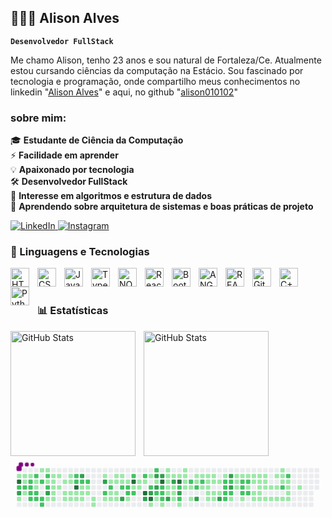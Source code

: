 ## 🧑🏻‍💻 Alison Alves

**`Desenvolvedor FullStack`**

Me chamo Alison, tenho 23 anos e sou natural de Fortaleza/Ce.
Atualmente estou cursando ciências da computação na Estácio.
Sou fascinado por tecnologia e programação, onde compartilho meus conhecimentos no linkedin "[Alison Alves](https://www.linkedin.com/in/alison-alves-6a8382330/)" e aqui, no github "[alison010102](https://github.com/Alison010102)"

### sobre mim:

🎓 **Estudante de Ciência da Computação**  
⚡ **Facilidade em aprender**  
💡 **Apaixonado por tecnologia**  
🛠️ **Desenvolvedor FullStack**  
🧠 **Interesse em algoritmos e estrutura de dados**  
🧱 **Aprendendo sobre arquitetura de sistemas e boas práticas de projeto**

<p align="left">
    <a href="https://www.linkedin.com/in/alison-alves-6a8382330/" target="_blank">
        <img 
            src="https://img.shields.io/badge/LinkedIn-0077B5?style=for-the-badge&logo=linkedin&logoColor=white" 
            alt="LinkedIn"
        />
    </a>
    <a href="https://www.instagram.com/alvesalison01" target="_blank">
        <img 
            src="https://img.shields.io/badge/Instagram-E4405F?style=for-the-badge&logo=instagram&logoColor=white" 
            alt="Instagram"
        />
    </a>
</p>

### 🤖 Linguagens e Tecnologias

<img 
    align="left" 
    alt="HTML"
    title="HTML" 
    width="30px" 
    style="padding-right: 10px;" 
    src="https://cdn.jsdelivr.net/gh/devicons/devicon@latest/icons/html5/html5-original.svg" 
/>
<img 
    align="left" 
    alt="CSS" 
    title="CSS"
    width="30px" 
    style="padding-right: 10px;" 
    src="https://cdn.jsdelivr.net/gh/devicons/devicon@latest/icons/css3/css3-original.svg" 
/>
<img 
    align="left" 
    alt="JavaScript" 
    title="JavaScript"
    width="30px" 
    style="padding-right: 10px;" 
    src="https://cdn.jsdelivr.net/gh/devicons/devicon@latest/icons/javascript/javascript-original.svg" 
/>
<img 
    align="left" 
    alt="TypeScript"
    title="TypeScript" 
    width="30px" 
    style="padding-right: 10px;" 
    src="https://cdn.jsdelivr.net/gh/devicons/devicon@latest/icons/typescript/typescript-original.svg" 
/>
<img 
    align="left" 
    alt="NODEJS" 
    title="NODEJS"
    width="30px" 
    style="padding-right: 10px;" 
    src="https://cdn.jsdelivr.net/gh/devicons/devicon@latest/icons/nodejs/nodejs-original-wordmark.svg"
/>
<img 
    align="left" 
    alt="React"
    title="React" 
    width="30px" 
    style="padding-right: 10px;" 
    src="https://cdn.jsdelivr.net/gh/devicons/devicon@latest/icons/react/react-original.svg" 
/>
<img 
    align="left" 
    alt="Bootstrap"
    title="Bootstrap" 
    width="30px" 
    style="padding-right: 10px;" 
    src="https://cdn.jsdelivr.net/gh/devicons/devicon@latest/icons/bootstrap/bootstrap-original.svg" 
/>
<img 
    align="left" 
    alt="ANGULAR" 
    title="ANGULAR"
    width="30px" 
    style="padding-right: 10px;" 
  src="https://cdn.jsdelivr.net/gh/devicons/devicon@latest/icons/angular/angular-original.svg" 
/>
<img 
    align="left" 
    alt="REACTNATIVE" 
    title="REACTNATIVE"
    width="30px" 
    style="padding-right: 10px;" 
    src="https://cdn.jsdelivr.net/gh/devicons/devicon@latest/icons/reactnative/reactnative-original.svg"
/>
<img 
    align="left" 
    alt="Git" 
    title="Git"
    width="30px" 
    style="padding-right: 10px;" 
    src="https://cdn.jsdelivr.net/gh/devicons/devicon@latest/icons/git/git-original.svg" 
/>
<img 
    align="left" 
    alt="C++" 
    title="C++"
    width="30px" 
    style="padding-right: 10px;"
    src="https://cdn.jsdelivr.net/gh/devicons/devicon@latest/icons/cplusplus/cplusplus-original.svg" 
/>
<img 
    align="left" 
    alt="Python" 
    title="Python"
    width="30px" 
    style="padding-right: 10px;" 
    src="https://cdn.jsdelivr.net/gh/devicons/devicon@latest/icons/python/python-original.svg" 
/>
<br/>
<br/>

### 📊 Estatísticas

<p>
  <img 
    align="left" 
    alt="GitHub Stats" 
    height="200" 
    style="padding-right: 10px;" 
    src="https://github-readme-stats.vercel.app/api?username=alison010102&show_icons=true&theme=tokyonight&include_all_commits=true&locale=pt-br" 
  />

<img 
      align="left" 
      alt="GitHub Stats" 
      height="200" 
      src="https://github-readme-stats.vercel.app/api/top-langs/?username=alison010102&theme=tokyonight&layout=compact&custom_title=Tecnologias&langs_count=9" 
  />

   
</p>

<svg viewBox="-16 -32 880 192" width="880" height="192" xmlns="http://www.w3.org/2000/svg"><desc>Generated with https://github.com/Platane/snk</desc><style>:root{--cb:#1b1f230a;--cs:purple;--ce:#ebedf0;--c0:#ebedf0;--c1:#9be9a8;--c2:#40c463;--c3:#30a14e;--c4:#216e39}.c{shape-rendering:geometricPrecision;fill:var(--ce);stroke-width:1px;stroke:var(--cb);animation:none 69900ms linear infinite;width:12px;height:12px}@keyframes c0{0.28%{fill:var(--c1)}0.3%,100%{fill:var(--ce)}}.c.c0{fill:var(--c1);animation-name:c0}@keyframes c1{98.56%{fill:var(--c4)}98.58%,100%{fill:var(--ce)}}.c.c1{fill:var(--c4);animation-name:c1}@keyframes c2{64.94%{fill:var(--c2)}64.96%,100%{fill:var(--ce)}}.c.c2{fill:var(--c2);animation-name:c2}@keyframes c3{85.11%{fill:var(--c3)}85.13%,100%{fill:var(--ce)}}.c.c3{fill:var(--c3);animation-name:c3}@keyframes c4{37.19%{fill:var(--c1)}37.21%,100%{fill:var(--ce)}}.c.c4{fill:var(--c1);animation-name:c4}@keyframes c5{0.42%{fill:var(--c1)}0.44%,100%{fill:var(--ce)}}.c.c5{fill:var(--c1);animation-name:c5}@keyframes c6{38.04%{fill:var(--c1)}38.06%,100%{fill:var(--ce)}}.c.c6{fill:var(--c1);animation-name:c6}@keyframes c7{37.9%{fill:var(--c2)}37.92%,100%{fill:var(--ce)}}.c.c7{fill:var(--c2);animation-name:c7}@keyframes c8{37.76%{fill:var(--c1)}37.78%,100%{fill:var(--ce)}}.c.c8{fill:var(--c1);animation-name:c8}@keyframes c9{0.56%{fill:var(--c1)}0.58%,100%{fill:var(--ce)}}.c.c9{fill:var(--c1);animation-name:c9}@keyframes ca{63.08%{fill:var(--c2)}63.1%,100%{fill:var(--ce)}}.c.ca{fill:var(--c2);animation-name:ca}@keyframes cb{63.22%{fill:var(--c2)}63.24%,100%{fill:var(--ce)}}.c.cb{fill:var(--c2);animation-name:cb}@keyframes cc{63.37%{fill:var(--c2)}63.39%,100%{fill:var(--ce)}}.c.cc{fill:var(--c2);animation-name:cc}@keyframes cd{64.37%{fill:var(--c2)}64.39%,100%{fill:var(--ce)}}.c.cd{fill:var(--c2);animation-name:cd}@keyframes ce{62.79%{fill:var(--c2)}62.81%,100%{fill:var(--ce)}}.c.ce{fill:var(--c2);animation-name:ce}@keyframes cf{39.19%{fill:var(--c1)}39.21%,100%{fill:var(--ce)}}.c.cf{fill:var(--c1);animation-name:cf}@keyframes cg{39.33%{fill:var(--c1)}39.35%,100%{fill:var(--ce)}}.c.cg{fill:var(--c1);animation-name:cg}@keyframes ch{63.51%{fill:var(--c2)}63.53%,100%{fill:var(--ce)}}.c.ch{fill:var(--c2);animation-name:ch}@keyframes ci{63.65%{fill:var(--c2)}63.67%,100%{fill:var(--ce)}}.c.ci{fill:var(--c2);animation-name:ci}@keyframes cj{0.99%{fill:var(--c1)}1.01%,100%{fill:var(--ce)}}.c.cj{fill:var(--c1);animation-name:cj}@keyframes ck{39.05%{fill:var(--c2)}39.07%,100%{fill:var(--ce)}}.c.ck{fill:var(--c2);animation-name:ck}@keyframes cl{63.8%{fill:var(--c2)}63.82%,100%{fill:var(--ce)}}.c.cl{fill:var(--c2);animation-name:cl}@keyframes cm{63.94%{fill:var(--c2)}63.96%,100%{fill:var(--ce)}}.c.cm{fill:var(--c2);animation-name:cm}@keyframes cn{1.13%{fill:var(--c1)}1.15%,100%{fill:var(--ce)}}.c.cn{fill:var(--c1);animation-name:cn}@keyframes co{62.51%{fill:var(--c2)}62.53%,100%{fill:var(--ce)}}.c.co{fill:var(--c2);animation-name:co}@keyframes cp{39.76%{fill:var(--c1)}39.78%,100%{fill:var(--ce)}}.c.cp{fill:var(--c1);animation-name:cp}@keyframes cq{66.51%{fill:var(--c2)}66.53%,100%{fill:var(--ce)}}.c.cq{fill:var(--c2);animation-name:cq}@keyframes cr{84.4%{fill:var(--c3)}84.42%,100%{fill:var(--ce)}}.c.cr{fill:var(--c3);animation-name:cr}@keyframes cs{5.86%{fill:var(--c1)}5.88%,100%{fill:var(--ce)}}.c.cs{fill:var(--c1);animation-name:cs}@keyframes ct{1.42%{fill:var(--c1)}1.44%,100%{fill:var(--ce)}}.c.ct{fill:var(--c1);animation-name:ct}@keyframes cu{2.71%{fill:var(--c1)}2.73%,100%{fill:var(--ce)}}.c.cu{fill:var(--c1);animation-name:cu}@keyframes cv{2.85%{fill:var(--c1)}2.87%,100%{fill:var(--ce)}}.c.cv{fill:var(--c1);animation-name:cv}@keyframes cw{5.28%{fill:var(--c1)}5.3%,100%{fill:var(--ce)}}.c.cw{fill:var(--c1);animation-name:cw}@keyframes cx{5.14%{fill:var(--c1)}5.16%,100%{fill:var(--ce)}}.c.cx{fill:var(--c1);animation-name:cx}@keyframes cy{1.56%{fill:var(--c1)}1.58%,100%{fill:var(--ce)}}.c.cy{fill:var(--c1);animation-name:cy}@keyframes cz{2.99%{fill:var(--c1)}3.01%,100%{fill:var(--ce)}}.c.cz{fill:var(--c1);animation-name:cz}@keyframes c10{1.85%{fill:var(--c1)}1.87%,100%{fill:var(--ce)}}.c.c10{fill:var(--c1);animation-name:c10}@keyframes c11{3.28%{fill:var(--c1)}3.3%,100%{fill:var(--ce)}}.c.c11{fill:var(--c1);animation-name:c11}@keyframes c12{4.85%{fill:var(--c1)}4.87%,100%{fill:var(--ce)}}.c.c12{fill:var(--c1);animation-name:c12}@keyframes c13{2.14%{fill:var(--c1)}2.16%,100%{fill:var(--ce)}}.c.c13{fill:var(--c1);animation-name:c13}@keyframes c14{1.99%{fill:var(--c1)}2.01%,100%{fill:var(--ce)}}.c.c14{fill:var(--c1);animation-name:c14}@keyframes c15{3.42%{fill:var(--c1)}3.44%,100%{fill:var(--ce)}}.c.c15{fill:var(--c1);animation-name:c15}@keyframes c16{4.71%{fill:var(--c1)}4.73%,100%{fill:var(--ce)}}.c.c16{fill:var(--c1);animation-name:c16}@keyframes c17{61.79%{fill:var(--c2)}61.81%,100%{fill:var(--ce)}}.c.c17{fill:var(--c2);animation-name:c17}@keyframes c18{61.65%{fill:var(--c2)}61.67%,100%{fill:var(--ce)}}.c.c18{fill:var(--c2);animation-name:c18}@keyframes c19{96.99%{fill:var(--c4)}97.01%,100%{fill:var(--ce)}}.c.c19{fill:var(--c4);animation-name:c19}@keyframes c1a{3.57%{fill:var(--c1)}3.59%,100%{fill:var(--ce)}}.c.c1a{fill:var(--c1);animation-name:c1a}@keyframes c1b{4.57%{fill:var(--c1)}4.59%,100%{fill:var(--ce)}}.c.c1b{fill:var(--c1);animation-name:c1b}@keyframes c1c{83.11%{fill:var(--c3)}83.13%,100%{fill:var(--ce)}}.c.c1c{fill:var(--c3);animation-name:c1c}@keyframes c1d{61.51%{fill:var(--c2)}61.53%,100%{fill:var(--ce)}}.c.c1d{fill:var(--c2);animation-name:c1d}@keyframes c1e{4.14%{fill:var(--c1)}4.16%,100%{fill:var(--ce)}}.c.c1e{fill:var(--c1);animation-name:c1e}@keyframes c1f{3.71%{fill:var(--c1)}3.73%,100%{fill:var(--ce)}}.c.c1f{fill:var(--c1);animation-name:c1f}@keyframes c1g{4.42%{fill:var(--c1)}4.44%,100%{fill:var(--ce)}}.c.c1g{fill:var(--c1);animation-name:c1g}@keyframes c1h{61.36%{fill:var(--c2)}61.38%,100%{fill:var(--ce)}}.c.c1h{fill:var(--c2);animation-name:c1h}@keyframes c1i{4%{fill:var(--c1)}4.02%,100%{fill:var(--ce)}}.c.c1i{fill:var(--c1);animation-name:c1i}@keyframes c1j{3.85%{fill:var(--c1)}3.87%,100%{fill:var(--ce)}}.c.c1j{fill:var(--c1);animation-name:c1j}@keyframes c1k{7.29%{fill:var(--c1)}7.31%,100%{fill:var(--ce)}}.c.c1k{fill:var(--c1);animation-name:c1k}@keyframes c1l{7.14%{fill:var(--c1)}7.16%,100%{fill:var(--ce)}}.c.c1l{fill:var(--c1);animation-name:c1l}@keyframes c1m{9.86%{fill:var(--c1)}9.88%,100%{fill:var(--ce)}}.c.c1m{fill:var(--c1);animation-name:c1m}@keyframes c1n{82.39%{fill:var(--c3)}82.41%,100%{fill:var(--ce)}}.c.c1n{fill:var(--c3);animation-name:c1n}@keyframes c1o{60.65%{fill:var(--c2)}60.67%,100%{fill:var(--ce)}}.c.c1o{fill:var(--c2);animation-name:c1o}@keyframes c1p{7.57%{fill:var(--c1)}7.59%,100%{fill:var(--ce)}}.c.c1p{fill:var(--c1);animation-name:c1p}@keyframes c1q{10.43%{fill:var(--c1)}10.45%,100%{fill:var(--ce)}}.c.c1q{fill:var(--c1);animation-name:c1q}@keyframes c1r{60.36%{fill:var(--c2)}60.38%,100%{fill:var(--ce)}}.c.c1r{fill:var(--c2);animation-name:c1r}@keyframes c1s{8.14%{fill:var(--c1)}8.16%,100%{fill:var(--ce)}}.c.c1s{fill:var(--c1);animation-name:c1s}@keyframes c1t{7.72%{fill:var(--c1)}7.74%,100%{fill:var(--ce)}}.c.c1t{fill:var(--c1);animation-name:c1t}@keyframes c1u{9.58%{fill:var(--c1)}9.6%,100%{fill:var(--ce)}}.c.c1u{fill:var(--c1);animation-name:c1u}@keyframes c1v{8.86%{fill:var(--c1)}8.88%,100%{fill:var(--ce)}}.c.c1v{fill:var(--c1);animation-name:c1v}@keyframes c1w{8%{fill:var(--c1)}8.02%,100%{fill:var(--ce)}}.c.c1w{fill:var(--c1);animation-name:c1w}@keyframes c1x{7.86%{fill:var(--c1)}7.88%,100%{fill:var(--ce)}}.c.c1x{fill:var(--c1);animation-name:c1x}@keyframes c1y{9.43%{fill:var(--c1)}9.45%,100%{fill:var(--ce)}}.c.c1y{fill:var(--c1);animation-name:c1y}@keyframes c1z{9%{fill:var(--c1)}9.02%,100%{fill:var(--ce)}}.c.c1z{fill:var(--c1);animation-name:c1z}@keyframes c20{58.07%{fill:var(--c2)}58.09%,100%{fill:var(--ce)}}.c.c20{fill:var(--c2);animation-name:c20}@keyframes c21{81.54%{fill:var(--c3)}81.56%,100%{fill:var(--ce)}}.c.c21{fill:var(--c3);animation-name:c21}@keyframes c22{9.15%{fill:var(--c1)}9.17%,100%{fill:var(--ce)}}.c.c22{fill:var(--c1);animation-name:c22}@keyframes c23{43.05%{fill:var(--c2)}43.07%,100%{fill:var(--ce)}}.c.c23{fill:var(--c2);animation-name:c23}@keyframes c24{58.36%{fill:var(--c2)}58.38%,100%{fill:var(--ce)}}.c.c24{fill:var(--c2);animation-name:c24}@keyframes c25{11.58%{fill:var(--c1)}11.6%,100%{fill:var(--ce)}}.c.c25{fill:var(--c1);animation-name:c25}@keyframes c26{57.5%{fill:var(--c2)}57.52%,100%{fill:var(--ce)}}.c.c26{fill:var(--c2);animation-name:c26}@keyframes c27{93.98%{fill:var(--c4)}94%,100%{fill:var(--ce)}}.c.c27{fill:var(--c4);animation-name:c27}@keyframes c28{42.91%{fill:var(--c1)}42.93%,100%{fill:var(--ce)}}.c.c28{fill:var(--c1);animation-name:c28}@keyframes c29{58.5%{fill:var(--c2)}58.52%,100%{fill:var(--ce)}}.c.c29{fill:var(--c2);animation-name:c29}@keyframes c2a{12.29%{fill:var(--c1)}12.31%,100%{fill:var(--ce)}}.c.c2a{fill:var(--c1);animation-name:c2a}@keyframes c2b{12.15%{fill:var(--c1)}12.17%,100%{fill:var(--ce)}}.c.c2b{fill:var(--c1);animation-name:c2b}@keyframes c2c{57.21%{fill:var(--c2)}57.23%,100%{fill:var(--ce)}}.c.c2c{fill:var(--c2);animation-name:c2c}@keyframes c2d{12.44%{fill:var(--c1)}12.46%,100%{fill:var(--ce)}}.c.c2d{fill:var(--c1);animation-name:c2d}@keyframes c2e{94.55%{fill:var(--c4)}94.57%,100%{fill:var(--ce)}}.c.c2e{fill:var(--c4);animation-name:c2e}@keyframes c2f{80.96%{fill:var(--c3)}80.98%,100%{fill:var(--ce)}}.c.c2f{fill:var(--c3);animation-name:c2f}@keyframes c2g{12.72%{fill:var(--c1)}12.74%,100%{fill:var(--ce)}}.c.c2g{fill:var(--c1);animation-name:c2g}@keyframes c2h{59.07%{fill:var(--c2)}59.09%,100%{fill:var(--ce)}}.c.c2h{fill:var(--c2);animation-name:c2h}@keyframes c2i{80.1%{fill:var(--c3)}80.12%,100%{fill:var(--ce)}}.c.c2i{fill:var(--c3);animation-name:c2i}@keyframes c2j{94.84%{fill:var(--c4)}94.86%,100%{fill:var(--ce)}}.c.c2j{fill:var(--c4);animation-name:c2j}@keyframes c2k{33.47%{fill:var(--c1)}33.49%,100%{fill:var(--ce)}}.c.c2k{fill:var(--c1);animation-name:c2k}@keyframes c2l{56.79%{fill:var(--c2)}56.81%,100%{fill:var(--ce)}}.c.c2l{fill:var(--c2);animation-name:c2l}@keyframes c2m{77.82%{fill:var(--c3)}77.84%,100%{fill:var(--ce)}}.c.c2m{fill:var(--c3);animation-name:c2m}@keyframes c2n{77.67%{fill:var(--c1)}77.69%,100%{fill:var(--ce)}}.c.c2n{fill:var(--c1);animation-name:c2n}@keyframes c2o{79.82%{fill:var(--c3)}79.84%,100%{fill:var(--ce)}}.c.c2o{fill:var(--c3);animation-name:c2o}@keyframes c2p{54.21%{fill:var(--c2)}54.23%,100%{fill:var(--ce)}}.c.c2p{fill:var(--c2);animation-name:c2p}@keyframes c2q{45.2%{fill:var(--c1)}45.22%,100%{fill:var(--ce)}}.c.c2q{fill:var(--c1);animation-name:c2q}@keyframes c2r{77.96%{fill:var(--c3)}77.98%,100%{fill:var(--ce)}}.c.c2r{fill:var(--c3);animation-name:c2r}@keyframes c2s{93.27%{fill:var(--c4)}93.29%,100%{fill:var(--ce)}}.c.c2s{fill:var(--c4);animation-name:c2s}@keyframes c2t{53.92%{fill:var(--c2)}53.94%,100%{fill:var(--ce)}}.c.c2t{fill:var(--c2);animation-name:c2t}@keyframes c2u{54.07%{fill:var(--c2)}54.09%,100%{fill:var(--ce)}}.c.c2u{fill:var(--c2);animation-name:c2u}@keyframes c2v{45.34%{fill:var(--c2)}45.36%,100%{fill:var(--ce)}}.c.c2v{fill:var(--c2);animation-name:c2v}@keyframes c2w{33.18%{fill:var(--c1)}33.2%,100%{fill:var(--ce)}}.c.c2w{fill:var(--c1);animation-name:c2w}@keyframes c2x{13.58%{fill:var(--c1)}13.6%,100%{fill:var(--ce)}}.c.c2x{fill:var(--c1);animation-name:c2x}@keyframes c2y{13.72%{fill:var(--c1)}13.74%,100%{fill:var(--ce)}}.c.c2y{fill:var(--c1);animation-name:c2y}@keyframes c2z{30.46%{fill:var(--c1)}30.48%,100%{fill:var(--ce)}}.c.c2z{fill:var(--c1);animation-name:c2z}@keyframes c30{30.61%{fill:var(--c1)}30.63%,100%{fill:var(--ce)}}.c.c30{fill:var(--c1);animation-name:c30}@keyframes c31{31.03%{fill:var(--c1)}31.05%,100%{fill:var(--ce)}}.c.c31{fill:var(--c1);animation-name:c31}@keyframes c32{79.25%{fill:var(--c3)}79.27%,100%{fill:var(--ce)}}.c.c32{fill:var(--c3);animation-name:c32}@keyframes c33{13.87%{fill:var(--c1)}13.89%,100%{fill:var(--ce)}}.c.c33{fill:var(--c1);animation-name:c33}@keyframes c34{78.39%{fill:var(--c3)}78.41%,100%{fill:var(--ce)}}.c.c34{fill:var(--c3);animation-name:c34}@keyframes c35{30.75%{fill:var(--c1)}30.77%,100%{fill:var(--ce)}}.c.c35{fill:var(--c1);animation-name:c35}@keyframes c36{30.89%{fill:var(--c1)}30.91%,100%{fill:var(--ce)}}.c.c36{fill:var(--c1);animation-name:c36}@keyframes c37{31.61%{fill:var(--c1)}31.63%,100%{fill:var(--ce)}}.c.c37{fill:var(--c1);animation-name:c37}@keyframes c38{14.01%{fill:var(--c1)}14.03%,100%{fill:var(--ce)}}.c.c38{fill:var(--c1);animation-name:c38}@keyframes c39{92.84%{fill:var(--c4)}92.86%,100%{fill:var(--ce)}}.c.c39{fill:var(--c4);animation-name:c39}@keyframes c3a{53.5%{fill:var(--c2)}53.52%,100%{fill:var(--ce)}}.c.c3a{fill:var(--c2);animation-name:c3a}@keyframes c3b{78.82%{fill:var(--c3)}78.84%,100%{fill:var(--ce)}}.c.c3b{fill:var(--c3);animation-name:c3b}@keyframes c3c{55.21%{fill:var(--c2)}55.23%,100%{fill:var(--ce)}}.c.c3c{fill:var(--c2);animation-name:c3c}@keyframes c3d{31.89%{fill:var(--c1)}31.91%,100%{fill:var(--ce)}}.c.c3d{fill:var(--c1);animation-name:c3d}@keyframes c3e{14.3%{fill:var(--c1)}14.32%,100%{fill:var(--ce)}}.c.c3e{fill:var(--c1);animation-name:c3e}@keyframes c3f{14.15%{fill:var(--c1)}14.17%,100%{fill:var(--ce)}}.c.c3f{fill:var(--c1);animation-name:c3f}@keyframes c3g{29.75%{fill:var(--c1)}29.77%,100%{fill:var(--ce)}}.c.c3g{fill:var(--c1);animation-name:c3g}@keyframes c3h{29.6%{fill:var(--c1)}29.62%,100%{fill:var(--ce)}}.c.c3h{fill:var(--c1);animation-name:c3h}@keyframes c3i{53.07%{fill:var(--c2)}53.09%,100%{fill:var(--ce)}}.c.c3i{fill:var(--c2);animation-name:c3i}@keyframes c3j{29.46%{fill:var(--c1)}29.48%,100%{fill:var(--ce)}}.c.c3j{fill:var(--c1);animation-name:c3j}@keyframes c3k{32.32%{fill:var(--c1)}32.34%,100%{fill:var(--ce)}}.c.c3k{fill:var(--c1);animation-name:c3k}@keyframes c3l{14.73%{fill:var(--c1)}14.75%,100%{fill:var(--ce)}}.c.c3l{fill:var(--c1);animation-name:c3l}@keyframes c3m{47.2%{fill:var(--c1)}47.22%,100%{fill:var(--ce)}}.c.c3m{fill:var(--c1);animation-name:c3m}@keyframes c3n{52.78%{fill:var(--c2)}52.8%,100%{fill:var(--ce)}}.c.c3n{fill:var(--c2);animation-name:c3n}@keyframes c3o{89.98%{fill:var(--c3)}90%,100%{fill:var(--ce)}}.c.c3o{fill:var(--c3);animation-name:c3o}@keyframes c3p{14.87%{fill:var(--c1)}14.89%,100%{fill:var(--ce)}}.c.c3p{fill:var(--c1);animation-name:c3p}@keyframes c3q{47.34%{fill:var(--c2)}47.36%,100%{fill:var(--ce)}}.c.c3q{fill:var(--c2);animation-name:c3q}@keyframes c3r{28.89%{fill:var(--c1)}28.91%,100%{fill:var(--ce)}}.c.c3r{fill:var(--c1);animation-name:c3r}@keyframes c3s{15.01%{fill:var(--c1)}15.03%,100%{fill:var(--ce)}}.c.c3s{fill:var(--c1);animation-name:c3s}@keyframes c3t{16.3%{fill:var(--c1)}16.32%,100%{fill:var(--ce)}}.c.c3t{fill:var(--c1);animation-name:c3t}@keyframes c3u{16.16%{fill:var(--c1)}16.18%,100%{fill:var(--ce)}}.c.c3u{fill:var(--c1);animation-name:c3u}@keyframes c3v{16.01%{fill:var(--c1)}16.03%,100%{fill:var(--ce)}}.c.c3v{fill:var(--c1);animation-name:c3v}@keyframes c3w{28.46%{fill:var(--c1)}28.48%,100%{fill:var(--ce)}}.c.c3w{fill:var(--c1);animation-name:c3w}@keyframes c3x{15.15%{fill:var(--c1)}15.17%,100%{fill:var(--ce)}}.c.c3x{fill:var(--c1);animation-name:c3x}@keyframes c3y{15.3%{fill:var(--c1)}15.32%,100%{fill:var(--ce)}}.c.c3y{fill:var(--c1);animation-name:c3y}@keyframes c3z{15.87%{fill:var(--c1)}15.89%,100%{fill:var(--ce)}}.c.c3z{fill:var(--c1);animation-name:c3z}@keyframes c40{28.32%{fill:var(--c1)}28.34%,100%{fill:var(--ce)}}.c.c40{fill:var(--c1);animation-name:c40}@keyframes c41{15.44%{fill:var(--c1)}15.46%,100%{fill:var(--ce)}}.c.c41{fill:var(--c1);animation-name:c41}@keyframes c42{15.73%{fill:var(--c1)}15.75%,100%{fill:var(--ce)}}.c.c42{fill:var(--c1);animation-name:c42}@keyframes c43{90.55%{fill:var(--c3)}90.57%,100%{fill:var(--ce)}}.c.c43{fill:var(--c3);animation-name:c43}@keyframes c44{16.87%{fill:var(--c1)}16.89%,100%{fill:var(--ce)}}.c.c44{fill:var(--c1);animation-name:c44}@keyframes c45{51.06%{fill:var(--c2)}51.08%,100%{fill:var(--ce)}}.c.c45{fill:var(--c2);animation-name:c45}@keyframes c46{51.21%{fill:var(--c2)}51.23%,100%{fill:var(--ce)}}.c.c46{fill:var(--c2);animation-name:c46}@keyframes c47{51.35%{fill:var(--c2)}51.37%,100%{fill:var(--ce)}}.c.c47{fill:var(--c2);animation-name:c47}@keyframes c48{51.78%{fill:var(--c2)}51.8%,100%{fill:var(--ce)}}.c.c48{fill:var(--c2);animation-name:c48}@keyframes c49{91.41%{fill:var(--c3)}91.43%,100%{fill:var(--ce)}}.c.c49{fill:var(--c3);animation-name:c49}@keyframes c4a{50.92%{fill:var(--c2)}50.94%,100%{fill:var(--ce)}}.c.c4a{fill:var(--c2);animation-name:c4a}@keyframes c4b{91.12%{fill:var(--c3)}91.14%,100%{fill:var(--ce)}}.c.c4b{fill:var(--c3);animation-name:c4b}@keyframes c4c{51.49%{fill:var(--c2)}51.51%,100%{fill:var(--ce)}}.c.c4c{fill:var(--c2);animation-name:c4c}@keyframes c4d{22.45%{fill:var(--c1)}22.47%,100%{fill:var(--ce)}}.c.c4d{fill:var(--c1);animation-name:c4d}@keyframes c4e{17.44%{fill:var(--c1)}17.46%,100%{fill:var(--ce)}}.c.c4e{fill:var(--c1);animation-name:c4e}@keyframes c4f{23.31%{fill:var(--c1)}23.33%,100%{fill:var(--ce)}}.c.c4f{fill:var(--c1);animation-name:c4f}@keyframes c4g{23.17%{fill:var(--c1)}23.19%,100%{fill:var(--ce)}}.c.c4g{fill:var(--c1);animation-name:c4g}@keyframes c4h{17.59%{fill:var(--c1)}17.61%,100%{fill:var(--ce)}}.c.c4h{fill:var(--c1);animation-name:c4h}@keyframes c4i{49.78%{fill:var(--c2)}49.8%,100%{fill:var(--ce)}}.c.c4i{fill:var(--c2);animation-name:c4i}@keyframes c4j{49.92%{fill:var(--c2)}49.94%,100%{fill:var(--ce)}}.c.c4j{fill:var(--c2);animation-name:c4j}@keyframes c4k{50.06%{fill:var(--c2)}50.08%,100%{fill:var(--ce)}}.c.c4k{fill:var(--c2);animation-name:c4k}@keyframes c4l{22.16%{fill:var(--c1)}22.18%,100%{fill:var(--ce)}}.c.c4l{fill:var(--c1);animation-name:c4l}@keyframes c4m{17.73%{fill:var(--c1)}17.75%,100%{fill:var(--ce)}}.c.c4m{fill:var(--c1);animation-name:c4m}@keyframes c4n{49.63%{fill:var(--c2)}49.65%,100%{fill:var(--ce)}}.c.c4n{fill:var(--c2);animation-name:c4n}@keyframes c4o{49.49%{fill:var(--c1)}49.51%,100%{fill:var(--ce)}}.c.c4o{fill:var(--c1);animation-name:c4o}@keyframes c4p{50.2%{fill:var(--c2)}50.22%,100%{fill:var(--ce)}}.c.c4p{fill:var(--c2);animation-name:c4p}@keyframes c4q{17.87%{fill:var(--c1)}17.89%,100%{fill:var(--ce)}}.c.c4q{fill:var(--c1);animation-name:c4q}@keyframes c4r{18.59%{fill:var(--c1)}18.61%,100%{fill:var(--ce)}}.c.c4r{fill:var(--c1);animation-name:c4r}@keyframes c4s{21.16%{fill:var(--c1)}21.18%,100%{fill:var(--ce)}}.c.c4s{fill:var(--c1);animation-name:c4s}@keyframes c4t{21.31%{fill:var(--c1)}21.33%,100%{fill:var(--ce)}}.c.c4t{fill:var(--c1);animation-name:c4t}@keyframes c4u{18.02%{fill:var(--c1)}18.04%,100%{fill:var(--ce)}}.c.c4u{fill:var(--c1);animation-name:c4u}@keyframes c4v{18.44%{fill:var(--c1)}18.46%,100%{fill:var(--ce)}}.c.c4v{fill:var(--c1);animation-name:c4v}@keyframes c4w{18.87%{fill:var(--c1)}18.89%,100%{fill:var(--ce)}}.c.c4w{fill:var(--c1);animation-name:c4w}@keyframes c4x{21.02%{fill:var(--c1)}21.04%,100%{fill:var(--ce)}}.c.c4x{fill:var(--c1);animation-name:c4x}@keyframes c4y{21.45%{fill:var(--c1)}21.47%,100%{fill:var(--ce)}}.c.c4y{fill:var(--c1);animation-name:c4y}@keyframes c4z{18.16%{fill:var(--c1)}18.18%,100%{fill:var(--ce)}}.c.c4z{fill:var(--c1);animation-name:c4z}@keyframes c50{18.3%{fill:var(--c1)}18.32%,100%{fill:var(--ce)}}.c.c50{fill:var(--c1);animation-name:c50}@keyframes c51{19.02%{fill:var(--c1)}19.04%,100%{fill:var(--ce)}}.c.c51{fill:var(--c1);animation-name:c51}@keyframes c52{20.73%{fill:var(--c1)}20.75%,100%{fill:var(--ce)}}.c.c52{fill:var(--c1);animation-name:c52}@keyframes c53{19.16%{fill:var(--c1)}19.18%,100%{fill:var(--ce)}}.c.c53{fill:var(--c1);animation-name:c53}@keyframes c54{20.59%{fill:var(--c1)}20.61%,100%{fill:var(--ce)}}.c.c54{fill:var(--c1);animation-name:c54}@keyframes c55{24.45%{fill:var(--c1)}24.47%,100%{fill:var(--ce)}}.c.c55{fill:var(--c1);animation-name:c55}@keyframes c56{19.3%{fill:var(--c1)}19.32%,100%{fill:var(--ce)}}.c.c56{fill:var(--c1);animation-name:c56}@keyframes c57{20.45%{fill:var(--c1)}20.47%,100%{fill:var(--ce)}}.c.c57{fill:var(--c1);animation-name:c57}@keyframes c58{24.74%{fill:var(--c1)}24.76%,100%{fill:var(--ce)}}.c.c58{fill:var(--c1);animation-name:c58}@keyframes c59{24.6%{fill:var(--c1)}24.62%,100%{fill:var(--ce)}}.c.c59{fill:var(--c1);animation-name:c59}@keyframes c5a{19.59%{fill:var(--c1)}19.61%,100%{fill:var(--ce)}}.c.c5a{fill:var(--c1);animation-name:c5a}@keyframes c5b{73.52%{fill:var(--c2)}73.54%,100%{fill:var(--ce)}}.c.c5b{fill:var(--c2);animation-name:c5b}@keyframes c5c{20.3%{fill:var(--c1)}20.32%,100%{fill:var(--ce)}}.c.c5c{fill:var(--c1);animation-name:c5c}@keyframes c5d{73.09%{fill:var(--c2)}73.11%,100%{fill:var(--ce)}}.c.c5d{fill:var(--c2);animation-name:c5d}@keyframes c5e{19.73%{fill:var(--c1)}19.75%,100%{fill:var(--ce)}}.c.c5e{fill:var(--c1);animation-name:c5e}@keyframes c5f{19.88%{fill:var(--c1)}19.9%,100%{fill:var(--ce)}}.c.c5f{fill:var(--c1);animation-name:c5f}@keyframes c5g{20.02%{fill:var(--c1)}20.04%,100%{fill:var(--ce)}}.c.c5g{fill:var(--c1);animation-name:c5g}@keyframes c5h{20.16%{fill:var(--c1)}20.18%,100%{fill:var(--ce)}}.c.c5h{fill:var(--c1);animation-name:c5h}@keyframes c5i{25.6%{fill:var(--c1)}25.62%,100%{fill:var(--ce)}}.c.c5i{fill:var(--c1);animation-name:c5i}.u{transform-origin:0 0;transform:scale(0,1);animation:none linear 69900ms infinite}@keyframes u0{0.28%{transform:scale(0.000,1)}0.3%,0.42%{transform:scale(0.009,1)}0.44%,0.56%{transform:scale(0.017,1)}0.58%,0.99%{transform:scale(0.026,1)}1.01%,1.13%{transform:scale(0.034,1)}1.15%,1.42%{transform:scale(0.043,1)}1.44%,1.56%{transform:scale(0.052,1)}1.58%,1.85%{transform:scale(0.060,1)}1.87%,1.99%{transform:scale(0.069,1)}2.01%,2.14%{transform:scale(0.078,1)}2.16%,2.71%{transform:scale(0.086,1)}2.73%,2.85%{transform:scale(0.095,1)}2.87%,2.99%{transform:scale(0.103,1)}3.01%,3.28%{transform:scale(0.112,1)}3.3%,3.42%{transform:scale(0.121,1)}3.44%,3.57%{transform:scale(0.129,1)}3.59%,3.71%{transform:scale(0.138,1)}3.73%,3.85%{transform:scale(0.147,1)}3.87%,4%{transform:scale(0.155,1)}4.02%,4.14%{transform:scale(0.164,1)}4.16%,4.42%{transform:scale(0.172,1)}4.44%,4.57%{transform:scale(0.181,1)}4.59%,4.71%{transform:scale(0.190,1)}4.73%,4.85%{transform:scale(0.198,1)}4.87%,5.14%{transform:scale(0.207,1)}5.16%,5.28%{transform:scale(0.216,1)}5.3%,5.86%{transform:scale(0.224,1)}5.88%,7.14%{transform:scale(0.233,1)}7.16%,7.29%{transform:scale(0.241,1)}7.31%,7.57%{transform:scale(0.250,1)}7.59%,7.72%{transform:scale(0.259,1)}7.74%,7.86%{transform:scale(0.267,1)}7.88%,8%{transform:scale(0.276,1)}8.02%,8.14%{transform:scale(0.284,1)}8.16%,8.86%{transform:scale(0.293,1)}8.88%,9%{transform:scale(0.302,1)}9.02%,9.15%{transform:scale(0.310,1)}9.17%,9.43%{transform:scale(0.319,1)}9.45%,9.58%{transform:scale(0.328,1)}9.6%,9.86%{transform:scale(0.336,1)}9.88%,10.43%{transform:scale(0.345,1)}10.45%,11.58%{transform:scale(0.353,1)}11.6%,12.15%{transform:scale(0.362,1)}12.17%,12.29%{transform:scale(0.371,1)}12.31%,12.44%{transform:scale(0.379,1)}12.46%,12.72%{transform:scale(0.388,1)}12.74%,13.58%{transform:scale(0.397,1)}13.6%,13.72%{transform:scale(0.405,1)}13.74%,13.87%{transform:scale(0.414,1)}13.89%,14.01%{transform:scale(0.422,1)}14.03%,14.15%{transform:scale(0.431,1)}14.17%,14.3%{transform:scale(0.440,1)}14.32%,14.73%{transform:scale(0.448,1)}14.75%,14.87%{transform:scale(0.457,1)}14.89%,15.01%{transform:scale(0.466,1)}15.03%,15.15%{transform:scale(0.474,1)}15.17%,15.3%{transform:scale(0.483,1)}15.32%,15.44%{transform:scale(0.491,1)}15.46%,15.73%{transform:scale(0.500,1)}15.75%,15.87%{transform:scale(0.509,1)}15.89%,16.01%{transform:scale(0.517,1)}16.03%,16.16%{transform:scale(0.526,1)}16.18%,16.3%{transform:scale(0.534,1)}16.32%,16.87%{transform:scale(0.543,1)}16.89%,17.44%{transform:scale(0.552,1)}17.46%,17.59%{transform:scale(0.560,1)}17.61%,17.73%{transform:scale(0.569,1)}17.75%,17.87%{transform:scale(0.578,1)}17.89%,18.02%{transform:scale(0.586,1)}18.04%,18.16%{transform:scale(0.595,1)}18.18%,18.3%{transform:scale(0.603,1)}18.32%,18.44%{transform:scale(0.612,1)}18.46%,18.59%{transform:scale(0.621,1)}18.61%,18.87%{transform:scale(0.629,1)}18.89%,19.02%{transform:scale(0.638,1)}19.04%,19.16%{transform:scale(0.647,1)}19.18%,19.3%{transform:scale(0.655,1)}19.32%,19.59%{transform:scale(0.664,1)}19.61%,19.73%{transform:scale(0.672,1)}19.75%,19.88%{transform:scale(0.681,1)}19.9%,20.02%{transform:scale(0.690,1)}20.04%,20.16%{transform:scale(0.698,1)}20.18%,20.3%{transform:scale(0.707,1)}20.32%,20.45%{transform:scale(0.716,1)}20.47%,20.59%{transform:scale(0.724,1)}20.61%,20.73%{transform:scale(0.733,1)}20.75%,21.02%{transform:scale(0.741,1)}21.04%,21.16%{transform:scale(0.750,1)}21.18%,21.31%{transform:scale(0.759,1)}21.33%,21.45%{transform:scale(0.767,1)}21.47%,22.16%{transform:scale(0.776,1)}22.18%,22.45%{transform:scale(0.784,1)}22.47%,23.17%{transform:scale(0.793,1)}23.19%,23.31%{transform:scale(0.802,1)}23.33%,24.45%{transform:scale(0.810,1)}24.47%,24.6%{transform:scale(0.819,1)}24.62%,24.74%{transform:scale(0.828,1)}24.76%,25.6%{transform:scale(0.836,1)}25.62%,28.32%{transform:scale(0.845,1)}28.34%,28.46%{transform:scale(0.853,1)}28.48%,28.89%{transform:scale(0.862,1)}28.91%,29.46%{transform:scale(0.871,1)}29.48%,29.6%{transform:scale(0.879,1)}29.62%,29.75%{transform:scale(0.888,1)}29.77%,30.46%{transform:scale(0.897,1)}30.48%,30.61%{transform:scale(0.905,1)}30.63%,30.75%{transform:scale(0.914,1)}30.77%,30.89%{transform:scale(0.922,1)}30.91%,31.03%{transform:scale(0.931,1)}31.05%,31.61%{transform:scale(0.940,1)}31.63%,31.89%{transform:scale(0.948,1)}31.91%,32.32%{transform:scale(0.957,1)}32.34%,33.18%{transform:scale(0.966,1)}33.2%,33.47%{transform:scale(0.974,1)}33.49%,37.19%{transform:scale(0.983,1)}37.21%,37.76%{transform:scale(0.991,1)}37.78%,100%{transform:scale(1.000,1)}}.u.u0{fill:var(--c1);animation-name:u0;transform-origin:0.0px 0}@keyframes u1{37.9%{transform:scale(0.000,1)}37.92%,100%{transform:scale(1.000,1)}}.u.u1{fill:var(--c2);animation-name:u1;transform-origin:494.3px 0}@keyframes u2{38.04%{transform:scale(0.000,1)}38.06%,100%{transform:scale(1.000,1)}}.u.u2{fill:var(--c1);animation-name:u2;transform-origin:498.6px 0}@keyframes u3{39.05%{transform:scale(0.000,1)}39.07%,100%{transform:scale(1.000,1)}}.u.u3{fill:var(--c2);animation-name:u3;transform-origin:502.8px 0}@keyframes u4{39.19%{transform:scale(0.000,1)}39.21%,39.33%{transform:scale(0.250,1)}39.35%,39.76%{transform:scale(0.500,1)}39.78%,42.91%{transform:scale(0.750,1)}42.93%,100%{transform:scale(1.000,1)}}.u.u4{fill:var(--c1);animation-name:u4;transform-origin:507.1px 0}@keyframes u5{43.05%{transform:scale(0.000,1)}43.07%,100%{transform:scale(1.000,1)}}.u.u5{fill:var(--c2);animation-name:u5;transform-origin:524.1px 0}@keyframes u6{45.2%{transform:scale(0.000,1)}45.22%,100%{transform:scale(1.000,1)}}.u.u6{fill:var(--c1);animation-name:u6;transform-origin:528.4px 0}@keyframes u7{45.34%{transform:scale(0.000,1)}45.36%,100%{transform:scale(1.000,1)}}.u.u7{fill:var(--c2);animation-name:u7;transform-origin:532.7px 0}@keyframes u8{47.2%{transform:scale(0.000,1)}47.22%,100%{transform:scale(1.000,1)}}.u.u8{fill:var(--c1);animation-name:u8;transform-origin:536.9px 0}@keyframes u9{47.34%{transform:scale(0.000,1)}47.36%,100%{transform:scale(1.000,1)}}.u.u9{fill:var(--c2);animation-name:u9;transform-origin:541.2px 0}@keyframes ua{49.49%{transform:scale(0.000,1)}49.51%,100%{transform:scale(1.000,1)}}.u.ua{fill:var(--c1);animation-name:ua;transform-origin:545.4px 0}@keyframes ub{49.63%{transform:scale(0.000,1)}49.65%,49.78%{transform:scale(0.022,1)}49.8%,49.92%{transform:scale(0.044,1)}49.94%,50.06%{transform:scale(0.067,1)}50.08%,50.2%{transform:scale(0.089,1)}50.22%,50.92%{transform:scale(0.111,1)}50.94%,51.06%{transform:scale(0.133,1)}51.08%,51.21%{transform:scale(0.156,1)}51.23%,51.35%{transform:scale(0.178,1)}51.37%,51.49%{transform:scale(0.200,1)}51.51%,51.78%{transform:scale(0.222,1)}51.8%,52.78%{transform:scale(0.244,1)}52.8%,53.07%{transform:scale(0.267,1)}53.09%,53.5%{transform:scale(0.289,1)}53.52%,53.92%{transform:scale(0.311,1)}53.94%,54.07%{transform:scale(0.333,1)}54.09%,54.21%{transform:scale(0.356,1)}54.23%,55.21%{transform:scale(0.378,1)}55.23%,56.79%{transform:scale(0.400,1)}56.81%,57.21%{transform:scale(0.422,1)}57.23%,57.5%{transform:scale(0.444,1)}57.52%,58.07%{transform:scale(0.467,1)}58.09%,58.36%{transform:scale(0.489,1)}58.38%,58.5%{transform:scale(0.511,1)}58.52%,59.07%{transform:scale(0.533,1)}59.09%,60.36%{transform:scale(0.556,1)}60.38%,60.65%{transform:scale(0.578,1)}60.67%,61.36%{transform:scale(0.600,1)}61.38%,61.51%{transform:scale(0.622,1)}61.53%,61.65%{transform:scale(0.644,1)}61.67%,61.79%{transform:scale(0.667,1)}61.81%,62.51%{transform:scale(0.689,1)}62.53%,62.79%{transform:scale(0.711,1)}62.81%,63.08%{transform:scale(0.733,1)}63.1%,63.22%{transform:scale(0.756,1)}63.24%,63.37%{transform:scale(0.778,1)}63.39%,63.51%{transform:scale(0.800,1)}63.53%,63.65%{transform:scale(0.822,1)}63.67%,63.8%{transform:scale(0.844,1)}63.82%,63.94%{transform:scale(0.867,1)}63.96%,64.37%{transform:scale(0.889,1)}64.39%,64.94%{transform:scale(0.911,1)}64.96%,66.51%{transform:scale(0.933,1)}66.53%,73.09%{transform:scale(0.956,1)}73.11%,73.52%{transform:scale(0.978,1)}73.54%,100%{transform:scale(1.000,1)}}.u.ub{fill:var(--c2);animation-name:ub;transform-origin:549.7px 0}@keyframes uc{77.67%{transform:scale(0.000,1)}77.69%,100%{transform:scale(1.000,1)}}.u.uc{fill:var(--c1);animation-name:uc;transform-origin:741.5px 0}@keyframes ud{77.82%{transform:scale(0.000,1)}77.84%,77.96%{transform:scale(0.059,1)}77.98%,78.39%{transform:scale(0.118,1)}78.41%,78.82%{transform:scale(0.176,1)}78.84%,79.25%{transform:scale(0.235,1)}79.27%,79.82%{transform:scale(0.294,1)}79.84%,80.1%{transform:scale(0.353,1)}80.12%,80.96%{transform:scale(0.412,1)}80.98%,81.54%{transform:scale(0.471,1)}81.56%,82.39%{transform:scale(0.529,1)}82.41%,83.11%{transform:scale(0.588,1)}83.13%,84.4%{transform:scale(0.647,1)}84.42%,85.11%{transform:scale(0.706,1)}85.13%,89.98%{transform:scale(0.765,1)}90%,90.55%{transform:scale(0.824,1)}90.57%,91.12%{transform:scale(0.882,1)}91.14%,91.41%{transform:scale(0.941,1)}91.43%,100%{transform:scale(1.000,1)}}.u.ud{fill:var(--c3);animation-name:ud;transform-origin:745.7px 0}@keyframes ue{92.84%{transform:scale(0.000,1)}92.86%,93.27%{transform:scale(0.143,1)}93.29%,93.98%{transform:scale(0.286,1)}94%,94.55%{transform:scale(0.429,1)}94.57%,94.84%{transform:scale(0.571,1)}94.86%,96.99%{transform:scale(0.714,1)}97.01%,98.56%{transform:scale(0.857,1)}98.58%,100%{transform:scale(1.000,1)}}.u.ue{fill:var(--c4);animation-name:ue;transform-origin:818.2px 0}.s{shape-rendering:geometricPrecision;fill:var(--cs);animation:none linear 69900ms infinite}@keyframes s0{0%,99.86%{transform:translate(0px,-16px)}0.29%,98.71%{transform:translate(0px,16px)}0.57%,38.34%,62.95%,99%{transform:translate(32px,16px)}0.72%,38.48%,99.14%{transform:translate(32px,0px)}1.29%{transform:translate(96px,0px)}1.43%,2.58%{transform:translate(96px,16px)}1.57%{transform:translate(112px,16px)}1.72%{transform:translate(112px,32px)}2%,40.34%,67.24%{transform:translate(144px,32px)}2.15%{transform:translate(144px,16px)}2.86%{transform:translate(96px,48px)}3.15%{transform:translate(128px,48px)}3.29%{transform:translate(128px,64px)}3.86%{transform:translate(192px,64px)}4.01%{transform:translate(192px,48px)}4.15%{transform:translate(176px,48px)}4.43%{transform:translate(176px,80px)}5.15%{transform:translate(96px,80px)}5.29%{transform:translate(96px,64px)}5.44%{transform:translate(112px,64px)}5.58%{transform:translate(112px,80px)}5.87%{transform:translate(80px,80px)}6.01%,36.05%{transform:translate(80px,96px)}7.15%{transform:translate(208px,96px)}7.3%{transform:translate(208px,80px)}7.87%,8.44%{transform:translate(272px,80px)}8.01%{transform:translate(272px,64px)}8.15%{transform:translate(256px,64px)}8.3%{transform:translate(256px,80px)}8.87%,10.59%{transform:translate(272px,32px)}9.16%,43.78%{transform:translate(304px,32px)}9.3%,43.35%{transform:translate(304px,16px)}9.87%,82.55%{transform:translate(240px,16px)}10.01%{transform:translate(240px,0px)}10.16%{transform:translate(256px,0px)}10.44%{transform:translate(256px,32px)}11.16%{transform:translate(272px,96px)}11.44%{transform:translate(304px,96px)}11.59%{transform:translate(304px,80px)}11.87%{transform:translate(336px,80px)}12.3%,59.51%{transform:translate(336px,32px)}12.59%,59.23%,77.54%{transform:translate(368px,32px)}13.02%{transform:translate(368px,-16px)}13.45%{transform:translate(416px,-16px)}13.73%,30.33%{transform:translate(416px,16px)}14.16%,29.9%,46.78%{transform:translate(464px,16px)}14.31%,56.08%{transform:translate(464px,0px)}14.59%{transform:translate(496px,0px)}14.74%,47.07%{transform:translate(496px,16px)}15.16%{transform:translate(544px,16px)}15.31%,47.64%{transform:translate(544px,32px)}15.45%,16.6%{transform:translate(560px,32px)}15.74%{transform:translate(560px,64px)}16.02%{transform:translate(528px,64px)}16.31%{transform:translate(528px,32px)}16.74%{transform:translate(560px,16px)}16.88%{transform:translate(576px,16px)}17.02%{transform:translate(576px,0px)}17.31%,48.5%,75.11%{transform:translate(608px,0px)}17.45%,23.46%,48.64%{transform:translate(608px,16px)}18.17%{transform:translate(688px,16px)}18.31%{transform:translate(688px,32px)}18.6%{transform:translate(656px,32px)}18.74%,49.36%{transform:translate(656px,48px)}19.31%{transform:translate(720px,48px)}19.46%{transform:translate(720px,32px)}19.74%{transform:translate(752px,32px)}20.17%{transform:translate(752px,80px)}20.74%{transform:translate(688px,80px)}20.89%{transform:translate(688px,64px)}21.17%,21.75%,26.9%{transform:translate(656px,64px)}21.32%,21.89%,27.04%{transform:translate(656px,80px)}21.46%{transform:translate(672px,80px)}21.6%{transform:translate(672px,64px)}22.46%,27.61%,51.65%,90.84%{transform:translate(592px,80px)}22.6%,27.75%{transform:translate(592px,96px)}22.75%{transform:translate(608px,96px)}24.61%,73.25%{transform:translate(736px,16px)}24.75%{transform:translate(736px,0px)}25.18%{transform:translate(784px,0px)}25.61%{transform:translate(784px,48px)}25.89%{transform:translate(752px,48px)}26.04%{transform:translate(752px,64px)}28.18%{transform:translate(544px,96px)}28.33%{transform:translate(544px,80px)}28.47%{transform:translate(528px,80px)}28.76%{transform:translate(528px,48px)}28.9%{transform:translate(512px,48px)}29.04%{transform:translate(512px,64px)}29.33%{transform:translate(480px,64px)}29.47%{transform:translate(480px,48px)}29.61%,53.36%{transform:translate(464px,48px)}30.62%,31.19%{transform:translate(416px,48px)}30.76%,31.33%,78.54%{transform:translate(432px,48px)}30.9%,54.94%{transform:translate(432px,64px)}31.04%,79.11%{transform:translate(416px,64px)}31.76%{transform:translate(432px,96px)}32.19%{transform:translate(480px,96px)}32.33%{transform:translate(480px,80px)}32.47%,55.36%{transform:translate(464px,80px)}32.62%,46.07%{transform:translate(464px,96px)}36.19%{transform:translate(80px,112px)}36.48%{transform:translate(48px,112px)}36.62%,64.09%{transform:translate(48px,96px)}36.91%,37.48%{transform:translate(16px,96px)}37.05%{transform:translate(16px,80px)}37.2%,85.26%{transform:translate(0px,80px)}37.34%{transform:translate(0px,96px)}38.2%{transform:translate(16px,16px)}38.77%{transform:translate(64px,0px)}39.06%,39.63%{transform:translate(64px,32px)}39.2%{transform:translate(48px,32px)}39.34%{transform:translate(48px,48px)}39.48%{transform:translate(64px,48px)}40.63%{transform:translate(144px,0px)}42.35%{transform:translate(336px,0px)}42.78%,44.21%,58.8%,59.66%{transform:translate(336px,48px)}43.06%,43.92%,58.23%{transform:translate(304px,48px)}43.49%,57.8%{transform:translate(288px,16px)}43.63%,81.97%{transform:translate(288px,32px)}44.64%{transform:translate(336px,96px)}45.06%,80.54%{transform:translate(384px,96px)}45.21%,54.36%{transform:translate(384px,80px)}45.35%,54.51%,79.4%{transform:translate(400px,80px)}45.49%{transform:translate(400px,96px)}47.21%,52.93%{transform:translate(496px,32px)}47.93%{transform:translate(544px,0px)}49.07%{transform:translate(656px,16px)}49.5%{transform:translate(640px,48px)}49.64%,50.5%{transform:translate(640px,32px)}49.79%{transform:translate(624px,32px)}50.07%{transform:translate(624px,64px)}50.21%{transform:translate(640px,64px)}51.07%{transform:translate(576px,32px)}51.36%{transform:translate(576px,64px)}51.5%{transform:translate(592px,64px)}51.79%{transform:translate(576px,80px)}52.07%{transform:translate(576px,48px)}52.79%{transform:translate(496px,48px)}53.22%{transform:translate(464px,32px)}53.93%,79.69%{transform:translate(400px,48px)}54.08%,54.65%{transform:translate(400px,64px)}54.22%,80.26%{transform:translate(384px,64px)}55.08%{transform:translate(432px,80px)}57.08%{transform:translate(352px,0px)}57.22%{transform:translate(352px,16px)}58.08%{transform:translate(288px,48px)}58.37%{transform:translate(304px,64px)}58.66%{transform:translate(336px,64px)}59.08%,79.97%{transform:translate(368px,48px)}60.52%{transform:translate(240px,48px)}60.66%{transform:translate(240px,64px)}60.8%{transform:translate(224px,64px)}61.09%,67.95%{transform:translate(224px,32px)}61.66%,97.14%{transform:translate(160px,32px)}61.8%{transform:translate(160px,16px)}63.38%{transform:translate(32px,64px)}63.52%{transform:translate(48px,64px)}63.66%,64.23%{transform:translate(48px,80px)}63.81%{transform:translate(64px,80px)}63.95%{transform:translate(64px,96px)}64.38%{transform:translate(32px,80px)}64.66%{transform:translate(32px,48px)}65.09%{transform:translate(-16px,48px)}65.38%{transform:translate(-16px,16px)}66.24%,83.98%{transform:translate(80px,16px)}66.52%{transform:translate(80px,48px)}67.1%{transform:translate(144px,48px)}68.1%{transform:translate(224px,16px)}69.38%{transform:translate(368px,16px)}69.53%,77.25%{transform:translate(368px,0px)}72.96%{transform:translate(752px,0px)}73.1%{transform:translate(752px,16px)}73.53%{transform:translate(736px,48px)}74.68%{transform:translate(608px,48px)}77.68%{transform:translate(384px,32px)}77.83%{transform:translate(384px,16px)}78.25%{transform:translate(432px,16px)}78.68%{transform:translate(448px,48px)}78.83%{transform:translate(448px,64px)}79.26%{transform:translate(416px,80px)}80.11%,94.71%{transform:translate(368px,64px)}80.83%,88.56%{transform:translate(352px,96px)}80.97%,88.41%,94.99%{transform:translate(352px,80px)}81.55%{transform:translate(288px,80px)}82.4%{transform:translate(240px,32px)}84.41%{transform:translate(80px,64px)}85.12%{transform:translate(0px,64px)}89.84%{transform:translate(496px,96px)}89.99%{transform:translate(496px,80px)}91.42%{transform:translate(592px,16px)}92.7%{transform:translate(448px,16px)}92.85%{transform:translate(448px,32px)}93.99%{transform:translate(320px,32px)}94.13%{transform:translate(320px,48px)}94.42%,95.28%{transform:translate(352px,48px)}94.56%{transform:translate(352px,64px)}94.85%{transform:translate(368px,80px)}97%{transform:translate(160px,48px)}98.57%{transform:translate(0px,32px)}99.28%{transform:translate(48px,0px)}99.43%{transform:translate(48px,-16px)}}.s.s0{transform:translate(0px,-16px);animation-name:s0}@keyframes s1{0%,99.86%{transform:translate(16px,-16px)}0.14%{transform:translate(0px,-16px)}0.43%,98.86%{transform:translate(0px,16px)}0.72%,38.48%,63.09%,99.14%{transform:translate(32px,16px)}0.86%,38.63%,99.28%{transform:translate(32px,0px)}1.43%{transform:translate(96px,0px)}1.57%,2.72%{transform:translate(96px,16px)}1.72%{transform:translate(112px,16px)}1.86%{transform:translate(112px,32px)}2.15%,40.49%,67.38%{transform:translate(144px,32px)}2.29%{transform:translate(144px,16px)}3%{transform:translate(96px,48px)}3.29%{transform:translate(128px,48px)}3.43%{transform:translate(128px,64px)}4.01%{transform:translate(192px,64px)}4.15%{transform:translate(192px,48px)}4.29%{transform:translate(176px,48px)}4.58%{transform:translate(176px,80px)}5.29%{transform:translate(96px,80px)}5.44%{transform:translate(96px,64px)}5.58%{transform:translate(112px,64px)}5.72%{transform:translate(112px,80px)}6.01%{transform:translate(80px,80px)}6.15%,36.19%{transform:translate(80px,96px)}7.3%{transform:translate(208px,96px)}7.44%{transform:translate(208px,80px)}8.01%,8.58%{transform:translate(272px,80px)}8.15%{transform:translate(272px,64px)}8.3%{transform:translate(256px,64px)}8.44%{transform:translate(256px,80px)}9.01%,10.73%{transform:translate(272px,32px)}9.3%,43.92%{transform:translate(304px,32px)}9.44%,43.49%{transform:translate(304px,16px)}10.01%,82.69%{transform:translate(240px,16px)}10.16%{transform:translate(240px,0px)}10.3%{transform:translate(256px,0px)}10.59%{transform:translate(256px,32px)}11.3%{transform:translate(272px,96px)}11.59%{transform:translate(304px,96px)}11.73%{transform:translate(304px,80px)}12.02%{transform:translate(336px,80px)}12.45%,59.66%{transform:translate(336px,32px)}12.73%,59.37%,77.68%{transform:translate(368px,32px)}13.16%{transform:translate(368px,-16px)}13.59%{transform:translate(416px,-16px)}13.88%,30.47%{transform:translate(416px,16px)}14.31%,30.04%,46.92%{transform:translate(464px,16px)}14.45%,56.22%{transform:translate(464px,0px)}14.74%{transform:translate(496px,0px)}14.88%,47.21%{transform:translate(496px,16px)}15.31%{transform:translate(544px,16px)}15.45%,47.78%{transform:translate(544px,32px)}15.59%,16.74%{transform:translate(560px,32px)}15.88%{transform:translate(560px,64px)}16.17%{transform:translate(528px,64px)}16.45%{transform:translate(528px,32px)}16.88%{transform:translate(560px,16px)}17.02%{transform:translate(576px,16px)}17.17%{transform:translate(576px,0px)}17.45%,48.64%,75.25%{transform:translate(608px,0px)}17.6%,23.61%,48.78%{transform:translate(608px,16px)}18.31%{transform:translate(688px,16px)}18.45%{transform:translate(688px,32px)}18.74%{transform:translate(656px,32px)}18.88%,49.5%{transform:translate(656px,48px)}19.46%{transform:translate(720px,48px)}19.6%{transform:translate(720px,32px)}19.89%{transform:translate(752px,32px)}20.31%{transform:translate(752px,80px)}20.89%{transform:translate(688px,80px)}21.03%{transform:translate(688px,64px)}21.32%,21.89%,27.04%{transform:translate(656px,64px)}21.46%,22.03%,27.18%{transform:translate(656px,80px)}21.6%{transform:translate(672px,80px)}21.75%{transform:translate(672px,64px)}22.6%,27.75%,51.79%,90.99%{transform:translate(592px,80px)}22.75%,27.9%{transform:translate(592px,96px)}22.89%{transform:translate(608px,96px)}24.75%,73.39%{transform:translate(736px,16px)}24.89%{transform:translate(736px,0px)}25.32%{transform:translate(784px,0px)}25.75%{transform:translate(784px,48px)}26.04%{transform:translate(752px,48px)}26.18%{transform:translate(752px,64px)}28.33%{transform:translate(544px,96px)}28.47%{transform:translate(544px,80px)}28.61%{transform:translate(528px,80px)}28.9%{transform:translate(528px,48px)}29.04%{transform:translate(512px,48px)}29.18%{transform:translate(512px,64px)}29.47%{transform:translate(480px,64px)}29.61%{transform:translate(480px,48px)}29.76%,53.51%{transform:translate(464px,48px)}30.76%,31.33%{transform:translate(416px,48px)}30.9%,31.47%,78.68%{transform:translate(432px,48px)}31.04%,55.08%{transform:translate(432px,64px)}31.19%,79.26%{transform:translate(416px,64px)}31.9%{transform:translate(432px,96px)}32.33%{transform:translate(480px,96px)}32.47%{transform:translate(480px,80px)}32.62%,55.51%{transform:translate(464px,80px)}32.76%,46.21%{transform:translate(464px,96px)}36.34%{transform:translate(80px,112px)}36.62%{transform:translate(48px,112px)}36.77%,64.23%{transform:translate(48px,96px)}37.05%,37.63%{transform:translate(16px,96px)}37.2%{transform:translate(16px,80px)}37.34%,85.41%{transform:translate(0px,80px)}37.48%{transform:translate(0px,96px)}38.34%{transform:translate(16px,16px)}38.91%{transform:translate(64px,0px)}39.2%,39.77%{transform:translate(64px,32px)}39.34%{transform:translate(48px,32px)}39.48%{transform:translate(48px,48px)}39.63%{transform:translate(64px,48px)}40.77%{transform:translate(144px,0px)}42.49%{transform:translate(336px,0px)}42.92%,44.35%,58.94%,59.8%{transform:translate(336px,48px)}43.2%,44.06%,58.37%{transform:translate(304px,48px)}43.63%,57.94%{transform:translate(288px,16px)}43.78%,82.12%{transform:translate(288px,32px)}44.78%{transform:translate(336px,96px)}45.21%,80.69%{transform:translate(384px,96px)}45.35%,54.51%{transform:translate(384px,80px)}45.49%,54.65%,79.54%{transform:translate(400px,80px)}45.64%{transform:translate(400px,96px)}47.35%,53.08%{transform:translate(496px,32px)}48.07%{transform:translate(544px,0px)}49.21%{transform:translate(656px,16px)}49.64%{transform:translate(640px,48px)}49.79%,50.64%{transform:translate(640px,32px)}49.93%{transform:translate(624px,32px)}50.21%{transform:translate(624px,64px)}50.36%{transform:translate(640px,64px)}51.22%{transform:translate(576px,32px)}51.5%{transform:translate(576px,64px)}51.65%{transform:translate(592px,64px)}51.93%{transform:translate(576px,80px)}52.22%{transform:translate(576px,48px)}52.93%{transform:translate(496px,48px)}53.36%{transform:translate(464px,32px)}54.08%,79.83%{transform:translate(400px,48px)}54.22%,54.79%{transform:translate(400px,64px)}54.36%,80.4%{transform:translate(384px,64px)}55.22%{transform:translate(432px,80px)}57.22%{transform:translate(352px,0px)}57.37%{transform:translate(352px,16px)}58.23%{transform:translate(288px,48px)}58.51%{transform:translate(304px,64px)}58.8%{transform:translate(336px,64px)}59.23%,80.11%{transform:translate(368px,48px)}60.66%{transform:translate(240px,48px)}60.8%{transform:translate(240px,64px)}60.94%{transform:translate(224px,64px)}61.23%,68.1%{transform:translate(224px,32px)}61.8%,97.28%{transform:translate(160px,32px)}61.95%{transform:translate(160px,16px)}63.52%{transform:translate(32px,64px)}63.66%{transform:translate(48px,64px)}63.81%,64.38%{transform:translate(48px,80px)}63.95%{transform:translate(64px,80px)}64.09%{transform:translate(64px,96px)}64.52%{transform:translate(32px,80px)}64.81%{transform:translate(32px,48px)}65.24%{transform:translate(-16px,48px)}65.52%{transform:translate(-16px,16px)}66.38%,84.12%{transform:translate(80px,16px)}66.67%{transform:translate(80px,48px)}67.24%{transform:translate(144px,48px)}68.24%{transform:translate(224px,16px)}69.53%{transform:translate(368px,16px)}69.67%,77.4%{transform:translate(368px,0px)}73.1%{transform:translate(752px,0px)}73.25%{transform:translate(752px,16px)}73.68%{transform:translate(736px,48px)}74.82%{transform:translate(608px,48px)}77.83%{transform:translate(384px,32px)}77.97%{transform:translate(384px,16px)}78.4%{transform:translate(432px,16px)}78.83%{transform:translate(448px,48px)}78.97%{transform:translate(448px,64px)}79.4%{transform:translate(416px,80px)}80.26%,94.85%{transform:translate(368px,64px)}80.97%,88.7%{transform:translate(352px,96px)}81.12%,88.56%,95.14%{transform:translate(352px,80px)}81.69%{transform:translate(288px,80px)}82.55%{transform:translate(240px,32px)}84.55%{transform:translate(80px,64px)}85.26%{transform:translate(0px,64px)}89.99%{transform:translate(496px,96px)}90.13%{transform:translate(496px,80px)}91.56%{transform:translate(592px,16px)}92.85%{transform:translate(448px,16px)}92.99%{transform:translate(448px,32px)}94.13%{transform:translate(320px,32px)}94.28%{transform:translate(320px,48px)}94.56%,95.42%{transform:translate(352px,48px)}94.71%{transform:translate(352px,64px)}94.99%{transform:translate(368px,80px)}97.14%{transform:translate(160px,48px)}98.71%{transform:translate(0px,32px)}99.43%{transform:translate(48px,0px)}99.57%{transform:translate(48px,-16px)}}.s.s1{transform:translate(16px,-16px);animation-name:s1}@keyframes s2{0%,99.86%{transform:translate(32px,-16px)}0.29%{transform:translate(0px,-16px)}0.57%,99%{transform:translate(0px,16px)}0.86%,38.63%,63.23%,99.28%{transform:translate(32px,16px)}1%,38.77%,99.43%{transform:translate(32px,0px)}1.57%{transform:translate(96px,0px)}1.72%,2.86%{transform:translate(96px,16px)}1.86%{transform:translate(112px,16px)}2%{transform:translate(112px,32px)}2.29%,40.63%,67.53%{transform:translate(144px,32px)}2.43%{transform:translate(144px,16px)}3.15%{transform:translate(96px,48px)}3.43%{transform:translate(128px,48px)}3.58%{transform:translate(128px,64px)}4.15%{transform:translate(192px,64px)}4.29%{transform:translate(192px,48px)}4.43%{transform:translate(176px,48px)}4.72%{transform:translate(176px,80px)}5.44%{transform:translate(96px,80px)}5.58%{transform:translate(96px,64px)}5.72%{transform:translate(112px,64px)}5.87%{transform:translate(112px,80px)}6.15%{transform:translate(80px,80px)}6.29%,36.34%{transform:translate(80px,96px)}7.44%{transform:translate(208px,96px)}7.58%{transform:translate(208px,80px)}8.15%,8.73%{transform:translate(272px,80px)}8.3%{transform:translate(272px,64px)}8.44%{transform:translate(256px,64px)}8.58%{transform:translate(256px,80px)}9.16%,10.87%{transform:translate(272px,32px)}9.44%,44.06%{transform:translate(304px,32px)}9.59%,43.63%{transform:translate(304px,16px)}10.16%,82.83%{transform:translate(240px,16px)}10.3%{transform:translate(240px,0px)}10.44%{transform:translate(256px,0px)}10.73%{transform:translate(256px,32px)}11.44%{transform:translate(272px,96px)}11.73%{transform:translate(304px,96px)}11.87%{transform:translate(304px,80px)}12.16%{transform:translate(336px,80px)}12.59%,59.8%{transform:translate(336px,32px)}12.88%,59.51%,77.83%{transform:translate(368px,32px)}13.3%{transform:translate(368px,-16px)}13.73%{transform:translate(416px,-16px)}14.02%,30.62%{transform:translate(416px,16px)}14.45%,30.19%,47.07%{transform:translate(464px,16px)}14.59%,56.37%{transform:translate(464px,0px)}14.88%{transform:translate(496px,0px)}15.02%,47.35%{transform:translate(496px,16px)}15.45%{transform:translate(544px,16px)}15.59%,47.93%{transform:translate(544px,32px)}15.74%,16.88%{transform:translate(560px,32px)}16.02%{transform:translate(560px,64px)}16.31%{transform:translate(528px,64px)}16.6%{transform:translate(528px,32px)}17.02%{transform:translate(560px,16px)}17.17%{transform:translate(576px,16px)}17.31%{transform:translate(576px,0px)}17.6%,48.78%,75.39%{transform:translate(608px,0px)}17.74%,23.75%,48.93%{transform:translate(608px,16px)}18.45%{transform:translate(688px,16px)}18.6%{transform:translate(688px,32px)}18.88%{transform:translate(656px,32px)}19.03%,49.64%{transform:translate(656px,48px)}19.6%{transform:translate(720px,48px)}19.74%{transform:translate(720px,32px)}20.03%{transform:translate(752px,32px)}20.46%{transform:translate(752px,80px)}21.03%{transform:translate(688px,80px)}21.17%{transform:translate(688px,64px)}21.46%,22.03%,27.18%{transform:translate(656px,64px)}21.6%,22.17%,27.32%{transform:translate(656px,80px)}21.75%{transform:translate(672px,80px)}21.89%{transform:translate(672px,64px)}22.75%,27.9%,51.93%,91.13%{transform:translate(592px,80px)}22.89%,28.04%{transform:translate(592px,96px)}23.03%{transform:translate(608px,96px)}24.89%,73.53%{transform:translate(736px,16px)}25.04%{transform:translate(736px,0px)}25.46%{transform:translate(784px,0px)}25.89%{transform:translate(784px,48px)}26.18%{transform:translate(752px,48px)}26.32%{transform:translate(752px,64px)}28.47%{transform:translate(544px,96px)}28.61%{transform:translate(544px,80px)}28.76%{transform:translate(528px,80px)}29.04%{transform:translate(528px,48px)}29.18%{transform:translate(512px,48px)}29.33%{transform:translate(512px,64px)}29.61%{transform:translate(480px,64px)}29.76%{transform:translate(480px,48px)}29.9%,53.65%{transform:translate(464px,48px)}30.9%,31.47%{transform:translate(416px,48px)}31.04%,31.62%,78.83%{transform:translate(432px,48px)}31.19%,55.22%{transform:translate(432px,64px)}31.33%,79.4%{transform:translate(416px,64px)}32.05%{transform:translate(432px,96px)}32.47%{transform:translate(480px,96px)}32.62%{transform:translate(480px,80px)}32.76%,55.65%{transform:translate(464px,80px)}32.9%,46.35%{transform:translate(464px,96px)}36.48%{transform:translate(80px,112px)}36.77%{transform:translate(48px,112px)}36.91%,64.38%{transform:translate(48px,96px)}37.2%,37.77%{transform:translate(16px,96px)}37.34%{transform:translate(16px,80px)}37.48%,85.55%{transform:translate(0px,80px)}37.63%{transform:translate(0px,96px)}38.48%{transform:translate(16px,16px)}39.06%{transform:translate(64px,0px)}39.34%,39.91%{transform:translate(64px,32px)}39.48%{transform:translate(48px,32px)}39.63%{transform:translate(48px,48px)}39.77%{transform:translate(64px,48px)}40.92%{transform:translate(144px,0px)}42.63%{transform:translate(336px,0px)}43.06%,44.49%,59.08%,59.94%{transform:translate(336px,48px)}43.35%,44.21%,58.51%{transform:translate(304px,48px)}43.78%,58.08%{transform:translate(288px,16px)}43.92%,82.26%{transform:translate(288px,32px)}44.92%{transform:translate(336px,96px)}45.35%,80.83%{transform:translate(384px,96px)}45.49%,54.65%{transform:translate(384px,80px)}45.64%,54.79%,79.69%{transform:translate(400px,80px)}45.78%{transform:translate(400px,96px)}47.5%,53.22%{transform:translate(496px,32px)}48.21%{transform:translate(544px,0px)}49.36%{transform:translate(656px,16px)}49.79%{transform:translate(640px,48px)}49.93%,50.79%{transform:translate(640px,32px)}50.07%{transform:translate(624px,32px)}50.36%{transform:translate(624px,64px)}50.5%{transform:translate(640px,64px)}51.36%{transform:translate(576px,32px)}51.65%{transform:translate(576px,64px)}51.79%{transform:translate(592px,64px)}52.07%{transform:translate(576px,80px)}52.36%{transform:translate(576px,48px)}53.08%{transform:translate(496px,48px)}53.51%{transform:translate(464px,32px)}54.22%,79.97%{transform:translate(400px,48px)}54.36%,54.94%{transform:translate(400px,64px)}54.51%,80.54%{transform:translate(384px,64px)}55.36%{transform:translate(432px,80px)}57.37%{transform:translate(352px,0px)}57.51%{transform:translate(352px,16px)}58.37%{transform:translate(288px,48px)}58.66%{transform:translate(304px,64px)}58.94%{transform:translate(336px,64px)}59.37%,80.26%{transform:translate(368px,48px)}60.8%{transform:translate(240px,48px)}60.94%{transform:translate(240px,64px)}61.09%{transform:translate(224px,64px)}61.37%,68.24%{transform:translate(224px,32px)}61.95%,97.42%{transform:translate(160px,32px)}62.09%{transform:translate(160px,16px)}63.66%{transform:translate(32px,64px)}63.81%{transform:translate(48px,64px)}63.95%,64.52%{transform:translate(48px,80px)}64.09%{transform:translate(64px,80px)}64.23%{transform:translate(64px,96px)}64.66%{transform:translate(32px,80px)}64.95%{transform:translate(32px,48px)}65.38%{transform:translate(-16px,48px)}65.67%{transform:translate(-16px,16px)}66.52%,84.26%{transform:translate(80px,16px)}66.81%{transform:translate(80px,48px)}67.38%{transform:translate(144px,48px)}68.38%{transform:translate(224px,16px)}69.67%{transform:translate(368px,16px)}69.81%,77.54%{transform:translate(368px,0px)}73.25%{transform:translate(752px,0px)}73.39%{transform:translate(752px,16px)}73.82%{transform:translate(736px,48px)}74.96%{transform:translate(608px,48px)}77.97%{transform:translate(384px,32px)}78.11%{transform:translate(384px,16px)}78.54%{transform:translate(432px,16px)}78.97%{transform:translate(448px,48px)}79.11%{transform:translate(448px,64px)}79.54%{transform:translate(416px,80px)}80.4%,94.99%{transform:translate(368px,64px)}81.12%,88.84%{transform:translate(352px,96px)}81.26%,88.7%,95.28%{transform:translate(352px,80px)}81.83%{transform:translate(288px,80px)}82.69%{transform:translate(240px,32px)}84.69%{transform:translate(80px,64px)}85.41%{transform:translate(0px,64px)}90.13%{transform:translate(496px,96px)}90.27%{transform:translate(496px,80px)}91.7%{transform:translate(592px,16px)}92.99%{transform:translate(448px,16px)}93.13%{transform:translate(448px,32px)}94.28%{transform:translate(320px,32px)}94.42%{transform:translate(320px,48px)}94.71%,95.57%{transform:translate(352px,48px)}94.85%{transform:translate(352px,64px)}95.14%{transform:translate(368px,80px)}97.28%{transform:translate(160px,48px)}98.86%{transform:translate(0px,32px)}99.57%{transform:translate(48px,0px)}99.71%{transform:translate(48px,-16px)}}.s.s2{transform:translate(32px,-16px);animation-name:s2}@keyframes s3{0%,99.86%{transform:translate(48px,-16px)}0.43%{transform:translate(0px,-16px)}0.72%,99.14%{transform:translate(0px,16px)}1%,38.77%,63.38%,99.43%{transform:translate(32px,16px)}1.14%,38.91%,99.57%{transform:translate(32px,0px)}1.72%{transform:translate(96px,0px)}1.86%,3%{transform:translate(96px,16px)}2%{transform:translate(112px,16px)}2.15%{transform:translate(112px,32px)}2.43%,40.77%,67.67%{transform:translate(144px,32px)}2.58%{transform:translate(144px,16px)}3.29%{transform:translate(96px,48px)}3.58%{transform:translate(128px,48px)}3.72%{transform:translate(128px,64px)}4.29%{transform:translate(192px,64px)}4.43%{transform:translate(192px,48px)}4.58%{transform:translate(176px,48px)}4.86%{transform:translate(176px,80px)}5.58%{transform:translate(96px,80px)}5.72%{transform:translate(96px,64px)}5.87%{transform:translate(112px,64px)}6.01%{transform:translate(112px,80px)}6.29%{transform:translate(80px,80px)}6.44%,36.48%{transform:translate(80px,96px)}7.58%{transform:translate(208px,96px)}7.73%{transform:translate(208px,80px)}8.3%,8.87%{transform:translate(272px,80px)}8.44%{transform:translate(272px,64px)}8.58%{transform:translate(256px,64px)}8.73%{transform:translate(256px,80px)}9.3%,11.02%{transform:translate(272px,32px)}9.59%,44.21%{transform:translate(304px,32px)}9.73%,43.78%{transform:translate(304px,16px)}10.3%,82.98%{transform:translate(240px,16px)}10.44%{transform:translate(240px,0px)}10.59%{transform:translate(256px,0px)}10.87%{transform:translate(256px,32px)}11.59%{transform:translate(272px,96px)}11.87%{transform:translate(304px,96px)}12.02%{transform:translate(304px,80px)}12.3%{transform:translate(336px,80px)}12.73%,59.94%{transform:translate(336px,32px)}13.02%,59.66%,77.97%{transform:translate(368px,32px)}13.45%{transform:translate(368px,-16px)}13.88%{transform:translate(416px,-16px)}14.16%,30.76%{transform:translate(416px,16px)}14.59%,30.33%,47.21%{transform:translate(464px,16px)}14.74%,56.51%{transform:translate(464px,0px)}15.02%{transform:translate(496px,0px)}15.16%,47.5%{transform:translate(496px,16px)}15.59%{transform:translate(544px,16px)}15.74%,48.07%{transform:translate(544px,32px)}15.88%,17.02%{transform:translate(560px,32px)}16.17%{transform:translate(560px,64px)}16.45%{transform:translate(528px,64px)}16.74%{transform:translate(528px,32px)}17.17%{transform:translate(560px,16px)}17.31%{transform:translate(576px,16px)}17.45%{transform:translate(576px,0px)}17.74%,48.93%,75.54%{transform:translate(608px,0px)}17.88%,23.89%,49.07%{transform:translate(608px,16px)}18.6%{transform:translate(688px,16px)}18.74%{transform:translate(688px,32px)}19.03%{transform:translate(656px,32px)}19.17%,49.79%{transform:translate(656px,48px)}19.74%{transform:translate(720px,48px)}19.89%{transform:translate(720px,32px)}20.17%{transform:translate(752px,32px)}20.6%{transform:translate(752px,80px)}21.17%{transform:translate(688px,80px)}21.32%{transform:translate(688px,64px)}21.6%,22.17%,27.32%{transform:translate(656px,64px)}21.75%,22.32%,27.47%{transform:translate(656px,80px)}21.89%{transform:translate(672px,80px)}22.03%{transform:translate(672px,64px)}22.89%,28.04%,52.07%,91.27%{transform:translate(592px,80px)}23.03%,28.18%{transform:translate(592px,96px)}23.18%{transform:translate(608px,96px)}25.04%,73.68%{transform:translate(736px,16px)}25.18%{transform:translate(736px,0px)}25.61%{transform:translate(784px,0px)}26.04%{transform:translate(784px,48px)}26.32%{transform:translate(752px,48px)}26.47%{transform:translate(752px,64px)}28.61%{transform:translate(544px,96px)}28.76%{transform:translate(544px,80px)}28.9%{transform:translate(528px,80px)}29.18%{transform:translate(528px,48px)}29.33%{transform:translate(512px,48px)}29.47%{transform:translate(512px,64px)}29.76%{transform:translate(480px,64px)}29.9%{transform:translate(480px,48px)}30.04%,53.79%{transform:translate(464px,48px)}31.04%,31.62%{transform:translate(416px,48px)}31.19%,31.76%,78.97%{transform:translate(432px,48px)}31.33%,55.36%{transform:translate(432px,64px)}31.47%,79.54%{transform:translate(416px,64px)}32.19%{transform:translate(432px,96px)}32.62%{transform:translate(480px,96px)}32.76%{transform:translate(480px,80px)}32.9%,55.79%{transform:translate(464px,80px)}33.05%,46.49%{transform:translate(464px,96px)}36.62%{transform:translate(80px,112px)}36.91%{transform:translate(48px,112px)}37.05%,64.52%{transform:translate(48px,96px)}37.34%,37.91%{transform:translate(16px,96px)}37.48%{transform:translate(16px,80px)}37.63%,85.69%{transform:translate(0px,80px)}37.77%{transform:translate(0px,96px)}38.63%{transform:translate(16px,16px)}39.2%{transform:translate(64px,0px)}39.48%,40.06%{transform:translate(64px,32px)}39.63%{transform:translate(48px,32px)}39.77%{transform:translate(48px,48px)}39.91%{transform:translate(64px,48px)}41.06%{transform:translate(144px,0px)}42.78%{transform:translate(336px,0px)}43.2%,44.64%,59.23%,60.09%{transform:translate(336px,48px)}43.49%,44.35%,58.66%{transform:translate(304px,48px)}43.92%,58.23%{transform:translate(288px,16px)}44.06%,82.4%{transform:translate(288px,32px)}45.06%{transform:translate(336px,96px)}45.49%,80.97%{transform:translate(384px,96px)}45.64%,54.79%{transform:translate(384px,80px)}45.78%,54.94%,79.83%{transform:translate(400px,80px)}45.92%{transform:translate(400px,96px)}47.64%,53.36%{transform:translate(496px,32px)}48.35%{transform:translate(544px,0px)}49.5%{transform:translate(656px,16px)}49.93%{transform:translate(640px,48px)}50.07%,50.93%{transform:translate(640px,32px)}50.21%{transform:translate(624px,32px)}50.5%{transform:translate(624px,64px)}50.64%{transform:translate(640px,64px)}51.5%{transform:translate(576px,32px)}51.79%{transform:translate(576px,64px)}51.93%{transform:translate(592px,64px)}52.22%{transform:translate(576px,80px)}52.5%{transform:translate(576px,48px)}53.22%{transform:translate(496px,48px)}53.65%{transform:translate(464px,32px)}54.36%,80.11%{transform:translate(400px,48px)}54.51%,55.08%{transform:translate(400px,64px)}54.65%,80.69%{transform:translate(384px,64px)}55.51%{transform:translate(432px,80px)}57.51%{transform:translate(352px,0px)}57.65%{transform:translate(352px,16px)}58.51%{transform:translate(288px,48px)}58.8%{transform:translate(304px,64px)}59.08%{transform:translate(336px,64px)}59.51%,80.4%{transform:translate(368px,48px)}60.94%{transform:translate(240px,48px)}61.09%{transform:translate(240px,64px)}61.23%{transform:translate(224px,64px)}61.52%,68.38%{transform:translate(224px,32px)}62.09%,97.57%{transform:translate(160px,32px)}62.23%{transform:translate(160px,16px)}63.81%{transform:translate(32px,64px)}63.95%{transform:translate(48px,64px)}64.09%,64.66%{transform:translate(48px,80px)}64.23%{transform:translate(64px,80px)}64.38%{transform:translate(64px,96px)}64.81%{transform:translate(32px,80px)}65.09%{transform:translate(32px,48px)}65.52%{transform:translate(-16px,48px)}65.81%{transform:translate(-16px,16px)}66.67%,84.41%{transform:translate(80px,16px)}66.95%{transform:translate(80px,48px)}67.53%{transform:translate(144px,48px)}68.53%{transform:translate(224px,16px)}69.81%{transform:translate(368px,16px)}69.96%,77.68%{transform:translate(368px,0px)}73.39%{transform:translate(752px,0px)}73.53%{transform:translate(752px,16px)}73.96%{transform:translate(736px,48px)}75.11%{transform:translate(608px,48px)}78.11%{transform:translate(384px,32px)}78.25%{transform:translate(384px,16px)}78.68%{transform:translate(432px,16px)}79.11%{transform:translate(448px,48px)}79.26%{transform:translate(448px,64px)}79.69%{transform:translate(416px,80px)}80.54%,95.14%{transform:translate(368px,64px)}81.26%,88.98%{transform:translate(352px,96px)}81.4%,88.84%,95.42%{transform:translate(352px,80px)}81.97%{transform:translate(288px,80px)}82.83%{transform:translate(240px,32px)}84.84%{transform:translate(80px,64px)}85.55%{transform:translate(0px,64px)}90.27%{transform:translate(496px,96px)}90.41%{transform:translate(496px,80px)}91.85%{transform:translate(592px,16px)}93.13%{transform:translate(448px,16px)}93.28%{transform:translate(448px,32px)}94.42%{transform:translate(320px,32px)}94.56%{transform:translate(320px,48px)}94.85%,95.71%{transform:translate(352px,48px)}94.99%{transform:translate(352px,64px)}95.28%{transform:translate(368px,80px)}97.42%{transform:translate(160px,48px)}99%{transform:translate(0px,32px)}99.71%{transform:translate(48px,0px)}}.s.s3{transform:translate(48px,-16px);animation-name:s3}</style><rect class="c" x="2" y="2" rx="2" ry="2"/><rect class="c c0" x="2" y="18" rx="2" ry="2"/><rect class="c c1" x="2" y="34" rx="2" ry="2"/><rect class="c c2" x="2" y="50" rx="2" ry="2"/><rect class="c c3" x="2" y="66" rx="2" ry="2"/><rect class="c c4" x="2" y="82" rx="2" ry="2"/><rect class="c" x="2" y="98" rx="2" ry="2"/><rect class="c" x="18" y="2" rx="2" ry="2"/><rect class="c c5" x="18" y="18" rx="2" ry="2"/><rect class="c c6" x="18" y="34" rx="2" ry="2"/><rect class="c c7" x="18" y="50" rx="2" ry="2"/><rect class="c c8" x="18" y="66" rx="2" ry="2"/><rect class="c" x="18" y="82" rx="2" ry="2"/><rect class="c" x="18" y="98" rx="2" ry="2"/><rect class="c" x="34" y="2" rx="2" ry="2"/><rect class="c c9" x="34" y="18" rx="2" ry="2"/><rect class="c ca" x="34" y="34" rx="2" ry="2"/><rect class="c cb" x="34" y="50" rx="2" ry="2"/><rect class="c cc" x="34" y="66" rx="2" ry="2"/><rect class="c cd" x="34" y="82" rx="2" ry="2"/><rect class="c" x="34" y="98" rx="2" ry="2"/><rect class="c" x="50" y="2" rx="2" ry="2"/><rect class="c ce" x="50" y="18" rx="2" ry="2"/><rect class="c cf" x="50" y="34" rx="2" ry="2"/><rect class="c cg" x="50" y="50" rx="2" ry="2"/><rect class="c ch" x="50" y="66" rx="2" ry="2"/><rect class="c ci" x="50" y="82" rx="2" ry="2"/><rect class="c" x="50" y="98" rx="2" ry="2"/><rect class="c cj" x="66" y="2" rx="2" ry="2"/><rect class="c" x="66" y="18" rx="2" ry="2"/><rect class="c ck" x="66" y="34" rx="2" ry="2"/><rect class="c" x="66" y="50" rx="2" ry="2"/><rect class="c" x="66" y="66" rx="2" ry="2"/><rect class="c cl" x="66" y="82" rx="2" ry="2"/><rect class="c cm" x="66" y="98" rx="2" ry="2"/><rect class="c cn" x="82" y="2" rx="2" ry="2"/><rect class="c co" x="82" y="18" rx="2" ry="2"/><rect class="c cp" x="82" y="34" rx="2" ry="2"/><rect class="c cq" x="82" y="50" rx="2" ry="2"/><rect class="c cr" x="82" y="66" rx="2" ry="2"/><rect class="c cs" x="82" y="82" rx="2" ry="2"/><rect class="c" x="82" y="98" rx="2" ry="2"/><rect class="c" x="98" y="2" rx="2" ry="2"/><rect class="c ct" x="98" y="18" rx="2" ry="2"/><rect class="c cu" x="98" y="34" rx="2" ry="2"/><rect class="c cv" x="98" y="50" rx="2" ry="2"/><rect class="c cw" x="98" y="66" rx="2" ry="2"/><rect class="c cx" x="98" y="82" rx="2" ry="2"/><rect class="c" x="98" y="98" rx="2" ry="2"/><rect class="c" x="114" y="2" rx="2" ry="2"/><rect class="c cy" x="114" y="18" rx="2" ry="2"/><rect class="c" x="114" y="34" rx="2" ry="2"/><rect class="c cz" x="114" y="50" rx="2" ry="2"/><rect class="c" x="114" y="66" rx="2" ry="2"/><rect class="c" x="114" y="82" rx="2" ry="2"/><rect class="c" x="114" y="98" rx="2" ry="2"/><rect class="c" x="130" y="2" rx="2" ry="2"/><rect class="c" x="130" y="18" rx="2" ry="2"/><rect class="c c10" x="130" y="34" rx="2" ry="2"/><rect class="c" x="130" y="50" rx="2" ry="2"/><rect class="c c11" x="130" y="66" rx="2" ry="2"/><rect class="c c12" x="130" y="82" rx="2" ry="2"/><rect class="c" x="130" y="98" rx="2" ry="2"/><rect class="c" x="146" y="2" rx="2" ry="2"/><rect class="c c13" x="146" y="18" rx="2" ry="2"/><rect class="c c14" x="146" y="34" rx="2" ry="2"/><rect class="c" x="146" y="50" rx="2" ry="2"/><rect class="c c15" x="146" y="66" rx="2" ry="2"/><rect class="c c16" x="146" y="82" rx="2" ry="2"/><rect class="c" x="146" y="98" rx="2" ry="2"/><rect class="c" x="162" y="2" rx="2" ry="2"/><rect class="c c17" x="162" y="18" rx="2" ry="2"/><rect class="c c18" x="162" y="34" rx="2" ry="2"/><rect class="c c19" x="162" y="50" rx="2" ry="2"/><rect class="c c1a" x="162" y="66" rx="2" ry="2"/><rect class="c c1b" x="162" y="82" rx="2" ry="2"/><rect class="c" x="162" y="98" rx="2" ry="2"/><rect class="c" x="178" y="2" rx="2" ry="2"/><rect class="c c1c" x="178" y="18" rx="2" ry="2"/><rect class="c c1d" x="178" y="34" rx="2" ry="2"/><rect class="c c1e" x="178" y="50" rx="2" ry="2"/><rect class="c c1f" x="178" y="66" rx="2" ry="2"/><rect class="c c1g" x="178" y="82" rx="2" ry="2"/><rect class="c" x="178" y="98" rx="2" ry="2"/><rect class="c" x="194" y="2" rx="2" ry="2"/><rect class="c" x="194" y="18" rx="2" ry="2"/><rect class="c c1h" x="194" y="34" rx="2" ry="2"/><rect class="c c1i" x="194" y="50" rx="2" ry="2"/><rect class="c c1j" x="194" y="66" rx="2" ry="2"/><rect class="c" x="194" y="82" rx="2" ry="2"/><rect class="c" x="194" y="98" rx="2" ry="2"/><rect class="c" x="210" y="2" rx="2" ry="2"/><rect class="c" x="210" y="18" rx="2" ry="2"/><rect class="c" x="210" y="34" rx="2" ry="2"/><rect class="c" x="210" y="50" rx="2" ry="2"/><rect class="c" x="210" y="66" rx="2" ry="2"/><rect class="c c1k" x="210" y="82" rx="2" ry="2"/><rect class="c c1l" x="210" y="98" rx="2" ry="2"/><rect class="c" x="226" y="2" rx="2" ry="2"/><rect class="c" x="226" y="18" rx="2" ry="2"/><rect class="c" x="226" y="34" rx="2" ry="2"/><rect class="c" x="226" y="50" rx="2" ry="2"/><rect class="c" x="226" y="66" rx="2" ry="2"/><rect class="c" x="226" y="82" rx="2" ry="2"/><rect class="c" x="226" y="98" rx="2" ry="2"/><rect class="c" x="242" y="2" rx="2" ry="2"/><rect class="c c1m" x="242" y="18" rx="2" ry="2"/><rect class="c c1n" x="242" y="34" rx="2" ry="2"/><rect class="c" x="242" y="50" rx="2" ry="2"/><rect class="c c1o" x="242" y="66" rx="2" ry="2"/><rect class="c c1p" x="242" y="82" rx="2" ry="2"/><rect class="c" x="242" y="98" rx="2" ry="2"/><rect class="c" x="258" y="2" rx="2" ry="2"/><rect class="c" x="258" y="18" rx="2" ry="2"/><rect class="c c1q" x="258" y="34" rx="2" ry="2"/><rect class="c c1r" x="258" y="50" rx="2" ry="2"/><rect class="c c1s" x="258" y="66" rx="2" ry="2"/><rect class="c c1t" x="258" y="82" rx="2" ry="2"/><rect class="c" x="258" y="98" rx="2" ry="2"/><rect class="c" x="274" y="2" rx="2" ry="2"/><rect class="c c1u" x="274" y="18" rx="2" ry="2"/><rect class="c c1v" x="274" y="34" rx="2" ry="2"/><rect class="c" x="274" y="50" rx="2" ry="2"/><rect class="c c1w" x="274" y="66" rx="2" ry="2"/><rect class="c c1x" x="274" y="82" rx="2" ry="2"/><rect class="c" x="274" y="98" rx="2" ry="2"/><rect class="c" x="290" y="2" rx="2" ry="2"/><rect class="c c1y" x="290" y="18" rx="2" ry="2"/><rect class="c c1z" x="290" y="34" rx="2" ry="2"/><rect class="c c20" x="290" y="50" rx="2" ry="2"/><rect class="c" x="290" y="66" rx="2" ry="2"/><rect class="c c21" x="290" y="82" rx="2" ry="2"/><rect class="c" x="290" y="98" rx="2" ry="2"/><rect class="c" x="306" y="2" rx="2" ry="2"/><rect class="c" x="306" y="18" rx="2" ry="2"/><rect class="c c22" x="306" y="34" rx="2" ry="2"/><rect class="c c23" x="306" y="50" rx="2" ry="2"/><rect class="c c24" x="306" y="66" rx="2" ry="2"/><rect class="c c25" x="306" y="82" rx="2" ry="2"/><rect class="c" x="306" y="98" rx="2" ry="2"/><rect class="c" x="322" y="2" rx="2" ry="2"/><rect class="c c26" x="322" y="18" rx="2" ry="2"/><rect class="c c27" x="322" y="34" rx="2" ry="2"/><rect class="c c28" x="322" y="50" rx="2" ry="2"/><rect class="c c29" x="322" y="66" rx="2" ry="2"/><rect class="c" x="322" y="82" rx="2" ry="2"/><rect class="c" x="322" y="98" rx="2" ry="2"/><rect class="c" x="338" y="2" rx="2" ry="2"/><rect class="c" x="338" y="18" rx="2" ry="2"/><rect class="c c2a" x="338" y="34" rx="2" ry="2"/><rect class="c c2b" x="338" y="50" rx="2" ry="2"/><rect class="c" x="338" y="66" rx="2" ry="2"/><rect class="c" x="338" y="82" rx="2" ry="2"/><rect class="c" x="338" y="98" rx="2" ry="2"/><rect class="c" x="354" y="2" rx="2" ry="2"/><rect class="c c2c" x="354" y="18" rx="2" ry="2"/><rect class="c c2d" x="354" y="34" rx="2" ry="2"/><rect class="c" x="354" y="50" rx="2" ry="2"/><rect class="c c2e" x="354" y="66" rx="2" ry="2"/><rect class="c c2f" x="354" y="82" rx="2" ry="2"/><rect class="c" x="354" y="98" rx="2" ry="2"/><rect class="c" x="370" y="2" rx="2" ry="2"/><rect class="c c2g" x="370" y="18" rx="2" ry="2"/><rect class="c" x="370" y="34" rx="2" ry="2"/><rect class="c c2h" x="370" y="50" rx="2" ry="2"/><rect class="c c2i" x="370" y="66" rx="2" ry="2"/><rect class="c c2j" x="370" y="82" rx="2" ry="2"/><rect class="c c2k" x="370" y="98" rx="2" ry="2"/><rect class="c c2l" x="386" y="2" rx="2" ry="2"/><rect class="c c2m" x="386" y="18" rx="2" ry="2"/><rect class="c c2n" x="386" y="34" rx="2" ry="2"/><rect class="c c2o" x="386" y="50" rx="2" ry="2"/><rect class="c c2p" x="386" y="66" rx="2" ry="2"/><rect class="c c2q" x="386" y="82" rx="2" ry="2"/><rect class="c" x="386" y="98" rx="2" ry="2"/><rect class="c" x="402" y="2" rx="2" ry="2"/><rect class="c c2r" x="402" y="18" rx="2" ry="2"/><rect class="c c2s" x="402" y="34" rx="2" ry="2"/><rect class="c c2t" x="402" y="50" rx="2" ry="2"/><rect class="c c2u" x="402" y="66" rx="2" ry="2"/><rect class="c c2v" x="402" y="82" rx="2" ry="2"/><rect class="c c2w" x="402" y="98" rx="2" ry="2"/><rect class="c c2x" x="418" y="2" rx="2" ry="2"/><rect class="c c2y" x="418" y="18" rx="2" ry="2"/><rect class="c c2z" x="418" y="34" rx="2" ry="2"/><rect class="c c30" x="418" y="50" rx="2" ry="2"/><rect class="c c31" x="418" y="66" rx="2" ry="2"/><rect class="c c32" x="418" y="82" rx="2" ry="2"/><rect class="c" x="418" y="98" rx="2" ry="2"/><rect class="c" x="434" y="2" rx="2" ry="2"/><rect class="c c33" x="434" y="18" rx="2" ry="2"/><rect class="c c34" x="434" y="34" rx="2" ry="2"/><rect class="c c35" x="434" y="50" rx="2" ry="2"/><rect class="c c36" x="434" y="66" rx="2" ry="2"/><rect class="c c37" x="434" y="82" rx="2" ry="2"/><rect class="c" x="434" y="98" rx="2" ry="2"/><rect class="c" x="450" y="2" rx="2" ry="2"/><rect class="c c38" x="450" y="18" rx="2" ry="2"/><rect class="c c39" x="450" y="34" rx="2" ry="2"/><rect class="c c3a" x="450" y="50" rx="2" ry="2"/><rect class="c c3b" x="450" y="66" rx="2" ry="2"/><rect class="c c3c" x="450" y="82" rx="2" ry="2"/><rect class="c c3d" x="450" y="98" rx="2" ry="2"/><rect class="c c3e" x="466" y="2" rx="2" ry="2"/><rect class="c c3f" x="466" y="18" rx="2" ry="2"/><rect class="c c3g" x="466" y="34" rx="2" ry="2"/><rect class="c c3h" x="466" y="50" rx="2" ry="2"/><rect class="c" x="466" y="66" rx="2" ry="2"/><rect class="c" x="466" y="82" rx="2" ry="2"/><rect class="c" x="466" y="98" rx="2" ry="2"/><rect class="c" x="482" y="2" rx="2" ry="2"/><rect class="c" x="482" y="18" rx="2" ry="2"/><rect class="c c3i" x="482" y="34" rx="2" ry="2"/><rect class="c c3j" x="482" y="50" rx="2" ry="2"/><rect class="c" x="482" y="66" rx="2" ry="2"/><rect class="c c3k" x="482" y="82" rx="2" ry="2"/><rect class="c" x="482" y="98" rx="2" ry="2"/><rect class="c" x="498" y="2" rx="2" ry="2"/><rect class="c c3l" x="498" y="18" rx="2" ry="2"/><rect class="c c3m" x="498" y="34" rx="2" ry="2"/><rect class="c c3n" x="498" y="50" rx="2" ry="2"/><rect class="c" x="498" y="66" rx="2" ry="2"/><rect class="c c3o" x="498" y="82" rx="2" ry="2"/><rect class="c" x="498" y="98" rx="2" ry="2"/><rect class="c" x="514" y="2" rx="2" ry="2"/><rect class="c c3p" x="514" y="18" rx="2" ry="2"/><rect class="c c3q" x="514" y="34" rx="2" ry="2"/><rect class="c c3r" x="514" y="50" rx="2" ry="2"/><rect class="c" x="514" y="66" rx="2" ry="2"/><rect class="c" x="514" y="82" rx="2" ry="2"/><rect class="c" x="514" y="98" rx="2" ry="2"/><rect class="c" x="530" y="2" rx="2" ry="2"/><rect class="c c3s" x="530" y="18" rx="2" ry="2"/><rect class="c c3t" x="530" y="34" rx="2" ry="2"/><rect class="c c3u" x="530" y="50" rx="2" ry="2"/><rect class="c c3v" x="530" y="66" rx="2" ry="2"/><rect class="c c3w" x="530" y="82" rx="2" ry="2"/><rect class="c" x="530" y="98" rx="2" ry="2"/><rect class="c" x="546" y="2" rx="2" ry="2"/><rect class="c c3x" x="546" y="18" rx="2" ry="2"/><rect class="c c3y" x="546" y="34" rx="2" ry="2"/><rect class="c" x="546" y="50" rx="2" ry="2"/><rect class="c c3z" x="546" y="66" rx="2" ry="2"/><rect class="c c40" x="546" y="82" rx="2" ry="2"/><rect class="c" x="546" y="98" rx="2" ry="2"/><rect class="c" x="562" y="2" rx="2" ry="2"/><rect class="c" x="562" y="18" rx="2" ry="2"/><rect class="c c41" x="562" y="34" rx="2" ry="2"/><rect class="c" x="562" y="50" rx="2" ry="2"/><rect class="c c42" x="562" y="66" rx="2" ry="2"/><rect class="c c43" x="562" y="82" rx="2" ry="2"/><rect class="c" x="562" y="98" rx="2" ry="2"/><rect class="c" x="578" y="2" rx="2" ry="2"/><rect class="c c44" x="578" y="18" rx="2" ry="2"/><rect class="c c45" x="578" y="34" rx="2" ry="2"/><rect class="c c46" x="578" y="50" rx="2" ry="2"/><rect class="c c47" x="578" y="66" rx="2" ry="2"/><rect class="c c48" x="578" y="82" rx="2" ry="2"/><rect class="c" x="578" y="98" rx="2" ry="2"/><rect class="c" x="594" y="2" rx="2" ry="2"/><rect class="c c49" x="594" y="18" rx="2" ry="2"/><rect class="c c4a" x="594" y="34" rx="2" ry="2"/><rect class="c c4b" x="594" y="50" rx="2" ry="2"/><rect class="c c4c" x="594" y="66" rx="2" ry="2"/><rect class="c c4d" x="594" y="82" rx="2" ry="2"/><rect class="c" x="594" y="98" rx="2" ry="2"/><rect class="c" x="610" y="2" rx="2" ry="2"/><rect class="c c4e" x="610" y="18" rx="2" ry="2"/><rect class="c c4f" x="610" y="34" rx="2" ry="2"/><rect class="c c4g" x="610" y="50" rx="2" ry="2"/><rect class="c" x="610" y="66" rx="2" ry="2"/><rect class="c" x="610" y="82" rx="2" ry="2"/><rect class="c" x="610" y="98" rx="2" ry="2"/><rect class="c" x="626" y="2" rx="2" ry="2"/><rect class="c c4h" x="626" y="18" rx="2" ry="2"/><rect class="c c4i" x="626" y="34" rx="2" ry="2"/><rect class="c c4j" x="626" y="50" rx="2" ry="2"/><rect class="c c4k" x="626" y="66" rx="2" ry="2"/><rect class="c c4l" x="626" y="82" rx="2" ry="2"/><rect class="c" x="626" y="98" rx="2" ry="2"/><rect class="c" x="642" y="2" rx="2" ry="2"/><rect class="c c4m" x="642" y="18" rx="2" ry="2"/><rect class="c c4n" x="642" y="34" rx="2" ry="2"/><rect class="c c4o" x="642" y="50" rx="2" ry="2"/><rect class="c c4p" x="642" y="66" rx="2" ry="2"/><rect class="c" x="642" y="82" rx="2" ry="2"/><rect class="c" x="642" y="98" rx="2" ry="2"/><rect class="c" x="658" y="2" rx="2" ry="2"/><rect class="c c4q" x="658" y="18" rx="2" ry="2"/><rect class="c c4r" x="658" y="34" rx="2" ry="2"/><rect class="c" x="658" y="50" rx="2" ry="2"/><rect class="c c4s" x="658" y="66" rx="2" ry="2"/><rect class="c c4t" x="658" y="82" rx="2" ry="2"/><rect class="c" x="658" y="98" rx="2" ry="2"/><rect class="c" x="674" y="2" rx="2" ry="2"/><rect class="c c4u" x="674" y="18" rx="2" ry="2"/><rect class="c c4v" x="674" y="34" rx="2" ry="2"/><rect class="c c4w" x="674" y="50" rx="2" ry="2"/><rect class="c c4x" x="674" y="66" rx="2" ry="2"/><rect class="c c4y" x="674" y="82" rx="2" ry="2"/><rect class="c" x="674" y="98" rx="2" ry="2"/><rect class="c" x="690" y="2" rx="2" ry="2"/><rect class="c c4z" x="690" y="18" rx="2" ry="2"/><rect class="c c50" x="690" y="34" rx="2" ry="2"/><rect class="c c51" x="690" y="50" rx="2" ry="2"/><rect class="c" x="690" y="66" rx="2" ry="2"/><rect class="c c52" x="690" y="82" rx="2" ry="2"/><rect class="c" x="690" y="98" rx="2" ry="2"/><rect class="c" x="706" y="2" rx="2" ry="2"/><rect class="c" x="706" y="18" rx="2" ry="2"/><rect class="c" x="706" y="34" rx="2" ry="2"/><rect class="c c53" x="706" y="50" rx="2" ry="2"/><rect class="c" x="706" y="66" rx="2" ry="2"/><rect class="c c54" x="706" y="82" rx="2" ry="2"/><rect class="c" x="706" y="98" rx="2" ry="2"/><rect class="c" x="722" y="2" rx="2" ry="2"/><rect class="c c55" x="722" y="18" rx="2" ry="2"/><rect class="c" x="722" y="34" rx="2" ry="2"/><rect class="c c56" x="722" y="50" rx="2" ry="2"/><rect class="c" x="722" y="66" rx="2" ry="2"/><rect class="c c57" x="722" y="82" rx="2" ry="2"/><rect class="c" x="722" y="98" rx="2" ry="2"/><rect class="c c58" x="738" y="2" rx="2" ry="2"/><rect class="c c59" x="738" y="18" rx="2" ry="2"/><rect class="c c5a" x="738" y="34" rx="2" ry="2"/><rect class="c c5b" x="738" y="50" rx="2" ry="2"/><rect class="c" x="738" y="66" rx="2" ry="2"/><rect class="c c5c" x="738" y="82" rx="2" ry="2"/><rect class="c" x="738" y="98" rx="2" ry="2"/><rect class="c" x="754" y="2" rx="2" ry="2"/><rect class="c c5d" x="754" y="18" rx="2" ry="2"/><rect class="c c5e" x="754" y="34" rx="2" ry="2"/><rect class="c c5f" x="754" y="50" rx="2" ry="2"/><rect class="c c5g" x="754" y="66" rx="2" ry="2"/><rect class="c c5h" x="754" y="82" rx="2" ry="2"/><rect class="c" x="754" y="98" rx="2" ry="2"/><rect class="c" x="770" y="2" rx="2" ry="2"/><rect class="c" x="770" y="18" rx="2" ry="2"/><rect class="c" x="770" y="34" rx="2" ry="2"/><rect class="c" x="770" y="50" rx="2" ry="2"/><rect class="c" x="770" y="66" rx="2" ry="2"/><rect class="c" x="770" y="82" rx="2" ry="2"/><rect class="c" x="770" y="98" rx="2" ry="2"/><rect class="c" x="786" y="2" rx="2" ry="2"/><rect class="c" x="786" y="18" rx="2" ry="2"/><rect class="c" x="786" y="34" rx="2" ry="2"/><rect class="c c5i" x="786" y="50" rx="2" ry="2"/><rect class="c" x="786" y="66" rx="2" ry="2"/><rect class="c" x="786" y="82" rx="2" ry="2"/><rect class="c" x="786" y="98" rx="2" ry="2"/><rect class="c" x="802" y="2" rx="2" ry="2"/><rect class="c" x="802" y="18" rx="2" ry="2"/><rect class="c" x="802" y="34" rx="2" ry="2"/><rect class="c" x="802" y="50" rx="2" ry="2"/><rect class="c" x="802" y="66" rx="2" ry="2"/><rect class="c" x="802" y="82" rx="2" ry="2"/><rect class="c" x="802" y="98" rx="2" ry="2"/><rect class="c" x="818" y="2" rx="2" ry="2"/><rect class="c" x="818" y="18" rx="2" ry="2"/><rect class="c" x="818" y="34" rx="2" ry="2"/><rect class="c" x="818" y="50" rx="2" ry="2"/><rect class="c" x="818" y="66" rx="2" ry="2"/><rect class="c" x="818" y="82" rx="2" ry="2"/><rect class="c" x="818" y="98" rx="2" ry="2"/><rect class="c" x="834" y="2" rx="2" ry="2"/><rect class="c" x="834" y="18" rx="2" ry="2"/><rect class="c" x="834" y="34" rx="2" ry="2"/><rect class="c" x="834" y="50" rx="2" ry="2"/><rect class="u u0" height="12" width="494.9" x="0.0" y="144"/><rect class="u u1" height="12" width="4.9" x="494.3" y="144"/><rect class="u u2" height="12" width="4.9" x="498.6" y="144"/><rect class="u u3" height="12" width="4.9" x="502.8" y="144"/><rect class="u u4" height="12" width="17.6" x="507.1" y="144"/><rect class="u u5" height="12" width="4.9" x="524.1" y="144"/><rect class="u u6" height="12" width="4.9" x="528.4" y="144"/><rect class="u u7" height="12" width="4.9" x="532.7" y="144"/><rect class="u u8" height="12" width="4.9" x="536.9" y="144"/><rect class="u u9" height="12" width="4.9" x="541.2" y="144"/><rect class="u ua" height="12" width="4.9" x="545.4" y="144"/><rect class="u ub" height="12" width="192.4" x="549.7" y="144"/><rect class="u uc" height="12" width="4.9" x="741.5" y="144"/><rect class="u ud" height="12" width="73.0" x="745.7" y="144"/><rect class="u ue" height="12" width="30.4" x="818.2" y="144"/><rect class="s s0" x="0.8" y="0.8" width="14.4" height="14.4" rx="4.5" ry="4.5"/><rect class="s s1" x="1.8" y="1.8" width="12.3" height="12.3" rx="4.1" ry="4.1"/><rect class="s s2" x="2.6" y="2.6" width="10.8" height="10.8" rx="3.6" ry="3.6"/><rect class="s s3" x="3.0" y="3.0" width="9.9" height="9.9" rx="3.3" ry="3.3"/></svg>
